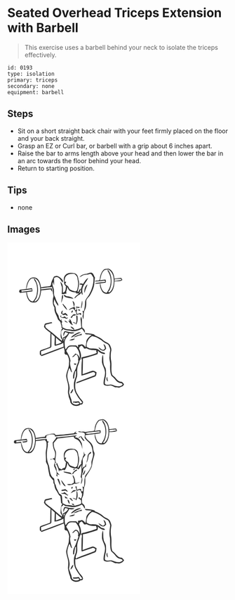 # Seated Overhead Triceps Extension with Barbell
> This exercise uses a barbell behind your neck to isolate the triceps effectively.

``` 
id: 0193 
type: isolation 
primary: triceps 
secondary: none 
equipment: barbell 
``` 

## Steps

 - Sit on a short straight back chair with your feet firmly placed on the floor and your back straight.
 - Grasp an EZ or Curl bar, or barbell with a grip about 6 inches apart.
 - Raise the bar to arms length above your head and then lower the bar in an arc towards the floor behind your head.
 - Return to starting position.

## Tips

 - none

## Images

<svg width="227pt" height="400" viewBox="0 0 227 300" xmlns="http://www.w3.org/2000/svg">
  <g fill="#FFF">
    <path d="M0 0h227v300H0V0m164.22 47.23c-2.87 3.11-4.69 7.12-5.53 11.24-.51 2.11.13 4.82-1.86 6.29-2.22 1.28-5.69-.47-7.24 2.05 5.63.15 11.18-.85 16.74-1.48.33.5.99 1.51 1.32 2.01-4.06.32-8.07 1-12.13 1.39-1.98.28-4.3.17-5.68 1.89 2.96.03 5.9-.26 8.84-.57-.99 4.84 1.12 9.66 3.55 13.73 2.53 4.21 8.04 4.61 12.34 3.66 7.1-4.13 8.42-13.35 8.7-20.85 4.42-.43 9.68.58 13.43-2.29-.64-1.26-1.18-2.57-1.98-3.73-3.87.29-7.68 1.19-11.58 1.23-.66-6.72-3.18-14.8-10.35-17.03-2.84.77-6.41.05-8.57 2.46m-65.23 8.83c-3.61 3.81-2.3 9.39-1.78 14.04.21 2.1 1.93 3.52 3.1 5.11-.68 3.97-.24 9.6-5.28 10.7-.01-4.95.35-9.95-1.11-14.75-1-1.52-2.19-2.9-3.52-4.15.74 3.23 1.86 6.34 2.9 9.47.24 3.92-.07 7.88-.38 11.8 3.02.14 5.92-.18 8.68-1.5-.28-.39-.83-1.15-1.1-1.53.72-3.05 1.7-6.05 2.08-9.17 1.23 2.71 2.25 6.02 5.28 7.23 3.76 2.29 8.21 2.13 12.45 2.23-.73.03-2.17.08-2.9.11l-.11 1.36c1.77.09 3.55.16 5.33.21-2.85 2.57-6.51 4.59-8.06 8.29 2.6-.32 3.42-3.15 5.55-4.29 1.99-1.69 5.43-2.27 5.8-5.32l1.05-.08c-.36 1.74.28 2.91 1.93 3.51-.34-3.37-1.39-6.8-.47-10.18 1.57-6.88 7.05-11.78 9.8-18.12-4.17 1.9-6.07 6.49-8.74 9.96-2.06-.41-4.9-1.9-5.98.83 1.53.33 3.08.63 4.61.95-1.1 3.68-2.99 7.49-1.89 11.41-1.28.79-2.6 1.56-3.41 2.88 1.06-2.62 2.16-5.22 3.03-7.91-2.84.67-3.38 3.98-4.93 6.01l-.66-1.27c1.56-6.62 3.87-13.71 1.29-20.38-.38-4.28-1.6-9.32-6.31-10.72-5.43-1.07-12.31-1.39-16.25 3.27m36.09-2.27c-4.33.24-8.94 2.04-11.55 5.6 1.38-.58 2.69-1.29 3.96-2.07 2.9-1.75 6.19-2.22 9.52-2.29 2.14.02 4.5-2.31 6.43-.68 1.28 1.86 2.6 3.7 3.69 5.68 1.02 10.38-2.59 20.48-7.44 29.5-2.19 3.79-5.64 6.98-6.66 11.37-.11 5.61-.75 11.25-2.26 16.67-.6-.21-1.8-.63-2.41-.84 1.24 2.86 1.45 5.93.21 8.84.24 1.97.43 3.95.73 5.91 2.42-4.71.06-10.63 2.84-15.29 2.86-4.87 3.04-10.66 2.79-16.14.42-4.48 4.95-6.66 6.88-10.38 2.39-4.44 4.78-8.98 6-13.91 1.58-5.11 1-10.51 2.04-15.72-1.75-2.58-2.28-6.26-5.1-7.95-3.35-1.17-6.42 1.32-9.67 1.7m-56.1 6.08c-1.69 3.94-4.13 7.7-4.23 12.13-.52.9-1.04 1.81-1.56 2.72-5.22.69-10.48 1.11-15.66 2.09-.72-4.95-2-10.11-5.39-13.95-3.11-3.58-8.84-3.93-12.74-1.54-5.22 4.38-6.88 11.59-7.26 18.11-3.49.65-7.03.99-10.54 1.44-1 .61-1.02 2.1-1.6 3.06.8.94 1.38 2.87 3.04 2.15 3.11-.35 6.21-.78 9.34-.92.11 5.13 1.63 10.45 4.88 14.5 2.78 3.58 7.89 3.53 11.86 2.46 6.72-4.2 7.89-12.96 8.63-20.2 5.45-.32 10.88-1.03 16.3-1.72.65 1.56 1.67 2.9 2.81 4.11-.27-1.95-.54-3.89-.63-5.86-6.26.23-12.5 1.15-18.69 2.05-.03-.58-.08-1.74-.1-2.32 5.73-.15 11.38-1.91 17.12-1.46L76.2 76c1.9 3.76 1.01 8.09 2.03 12.06.37 1.76 1 3.61.32 5.39-1.61 6.04-1.39 12.79 2.15 18.13-1.23 6.69 3.51 12.21 5.24 18.32.69 2.73 3.49 3.92 4.81 6.2.7 2.42 1.19 4.91 2.1 7.27-.15.38-.46 1.15-.61 1.54.46.36 1.38 1.07 1.84 1.43-.96 2.18-2.64 4.23-2.58 6.72.04 4.02-1.41 8.21 1.02 11.82 1.31-.53 2.74-.64 4.12-.85.86-.74 1.74-1.46 2.63-2.16-1.09 2.45-2.23 4.87-3.41 7.27.05-1.68.66-3.28 1.09-4.89-1.34.44-2.67.89-3.97 1.42l.69 2.2-.63.18c-4.62-3.66-8.99-7.68-13.54-11.45-4.37-4.45-10.21-7.19-14.31-11.93-.13-1.23-.2-2.47-.2-3.7 3.79-1.39 7.76-2.19 11.7-3.07-.23-.43-.68-1.28-.91-1.7-3.45.76-6.97 1.29-10.38 2.23-2.26.95-2.03 3.77-2.72 5.72 2.52 4.56 7.27 7.15 11.17 10.38-.65 7.89-.04 15.83-.68 23.72-4.1 1.67-8.29 3.09-12.48 4.48-1.7.71-3.85 1.12-4.94 2.73-.38 1.97-.4 4.04-.08 6.02.79 1.1 2.03 1.75 3.08 2.57 12.59-4.95 25.42-9.29 37.93-14.46.63 2.75 1.65 5.49 1.15 8.36-.6 2.47 2 4.4 4.33 3.77 2.54 4.23 4.24 9.21 3.24 14.17.42 7.76-4.24 14.53-4.8 22.14.54 6.45 3.57 12.49 3.62 19.03.25 4.41-1.48 8.88.35 13.14-.18 3.56 1.73 6.55 2.8 9.8-.21 8.5 11.91 11.97 17.62 6.77 3.23.6 4.88-2.26 4.3-5.12-2.98-4.06-6.72-7.56-8.91-12.16-6.05-8.38-5.11-19.78-1.65-29 1.8-5.15-.01-10.63 1-15.86.53-4.51 3.38-8.33 3.71-12.85.26-.24.77-.73 1.03-.98 3.07-6.28 1.24-13.57-1.94-19.42.25-.78.73-2.34.97-3.12 1.16-.74 2.33-1.49 3.49-2.24 1.82 1.33 3.28 3.05 4.15 5.14 1.51.25 3.01.07 4.44-.48 4.95 3.38 10.98 3.13 16.69 3.41-.73 1.54.39 3.1.62 4.64-7.16 2.77-14.54 5.06-22.07 6.59-1.51.37-3.12.67-4.41 1.61.41 1.35.78 2.71 1.1 4.08-1 8.76-.69 17.62-.73 26.42 6.61-1.46 12.8-4.41 19.36-6.07 1.58-.09 3.13.62 4.18 1.79-.1 1.22-.31 2.43-.64 3.63-10.17 3.95-20.43 7.67-30.64 11.5l-1.88 2.28c3.88-.12 7.21-2.31 10.81-3.5 7.4-2.57 14.69-5.44 22.03-8.17 2.65-1.25 1.97-4.72 2.64-7.07-2.13-1.03-4.16-2.94-6.64-2.78-5.86 1.73-11.52 4.05-17.31 6.01.33-8.92.68-17.84.53-26.78 8.44-1.89 16.7-4.51 24.87-7.33.74-1.93 1.07-3.96.44-5.99 3.44 2.91 7.51 6.27 12.33 5.56.48-2.77-2.41-2.25-3.93-2.96-3.7-.54-5.55-4.46-9.06-5.41-3.48-1.22-7.19-1.02-10.81-1.05-2.75-.01-5.12-1.57-7.45-2.83-.89-7.28 3.08-14.78 9.42-18.38 7.77 1.39 14.55 5.8 20.52 10.76 2.57 2.1 6.84 2.24 8.07 5.75 1.23 2.97 3.01 6.13 2 9.44-.9 2.85-.57 5.83-.88 8.75-.99 4.89 1.5 9.58 1.07 14.48-.3 6.1-.11 12.33 1.94 18.14 2.07 2.3 4.75 4.01 6.48 6.62 2.32 3.28 5.68 6.01 9.81 6.43 1.85-.13 4.49 2.72 1.85 3.69-3.43 2.77-7.84 1.47-11.77.91-2.84-1.27-5.78-2.68-8.99-2.12-2.79-.04-6.8 1.48-8.36-1.74-.47-6.14 2.51-11.87 2.04-17.99-.07-3.38.12-7.03-1.8-9.99-4.23-6.37-2.29-14.34-3.54-21.44-1.71 3.18-1.42 6.98-1.65 10.49-.54 6.22 3.95 11.25 4.88 17.19 1.98 7.98-3.7 15.5-1.75 23.54 2.94 2.2 6.63 2.06 10.08 1.53 3.53-.65 6.35 1.97 9.41 3.23 2.22-.42 4.4.2 6.6.46 2.41-.66 4.61-1.91 6.89-2.92.53-1 1.07-1.99 1.62-2.97a59.942 59.942 0 0 0-3.55-4.08c-5.15.39-8.77-3.66-11.66-7.34-1.59-2.23-4.84-3.19-5.38-6.1-1.89-6.75-.23-13.84-1.14-20.69-1.26-5.69-1.22-11.66-.43-17.4 1.59-3.81-.46-7.61-1.87-11.12-2.36-4.62-8.13-4.99-11.55-8.4-3.91-3.63-8.87-5.87-13.72-7.96-.96-.77-1.73-1.92-2.99-2.22-4.75-1.39-9.74-1.76-14.67-1.95.22.38.65 1.15.87 1.53 3.3 1.56 7.25.44 10.7 1.68-3.64 2.59-7.28 5.65-8.93 9.93-.29 3.7-.68 7.39-1.64 10.99-1.47-2.14-3.22-4.39-5.91-4.95-2.3.29-4.58.8-6.88 1.04.08 1.38.16 2.78.23 4.17-1.1-1.08-2.16-2.2-3.23-3.31-3.93.04-7.93-.49-11.81.32-2.89 1.19-4.65 4.05-6.29 6.58-1.82-4.36-1.83-9.19-1.62-13.83.89-5.48 5.93-8.91 7.63-13.98 3.13 1.02 6.4.64 9.35-.77-3.54-1.13-7.38-.2-10.88-1.54-2.08-.43-4.22-1.72-6.37-1.11-1.81 2.47-2.53 5.63-1.69 8.6.83-2.47 1.59-4.98 2.89-7.26 1.71.59 3.41 1.19 5.1 1.85-1.72 3.73-5.18 6.08-8.85 7.63l.41 1.71-2.18-.99c-.88-4.05-2.49-8.29-.94-12.39 1.45-.57 2.61-1.5 2.9-3.14 3.84 3.26 9.01 2.45 13.58 3.57 6.33 1.65 12.77-1.02 18.33-3.89 2.24 1.95 3.42 4.72 5.34 6.93.26-3.34-.8-6.69-4.14-8.02-2.78-6.19.96-13.58-2.6-19.4-.36 1.36-.64 2.74-.85 4.13.91 4.77.76 9.66 1.51 14.45-3.45 2.6-7.85 2.82-11.8 4.19-.52-.99-.94-2.03-1.34-3.06-1.65-1.22-3.31-2.75-5.52-2.65 1.32 1.62 2.53 3.61 4.74 4.08.24.44.73 1.31.98 1.75-3.52-.65-7.03-1.45-10.63-1.45-3.29.15-5.99-1.96-8.83-3.28-.25-2.5-.89-4.93-1.54-7.34 1.32-1.18 1.56-2.6-.1-3.65.12-.86.37-2.57.49-3.43l-1.59 2.71c-1.91-1.63-3.3-3.78-3.51-6.33-.38-3.63-3.63-6-4.53-9.45-.58-2.28-.64-4.65-1-6.97-1.24-2.12-2.22-4.37-3.22-6.61.45-2.29.74-4.62.99-6.94 1.83 4.11 3.74 8.39 6.9 11.66l-.12-3.27c-.86-1.29-1.57-2.66-2.2-4.07-1.61-2.69-2.1-5.86-3.64-8.59-2.55-3.95-.65-8.86-1.86-13.17-.78-3.86-3.74-7.99-.97-11.7.35 1.9.75 3.8 1.37 5.64.4-3.82.16-7.66.11-11.49.3-2.3 3.29-2.49 5.1-2.65 4.94.95 6.53 6.48 10.08 9.39l.04-3.45c-2.58-3.74-6.07-6.97-10.63-8.01-1.92.52-4.45.54-5.41 2.62m52.63 25.79l.67.1c.99-4.84 3.27-9.24 4.89-13.87-4.68 2.84-5.55 8.76-5.56 13.77M93.28 92.8c-.34 3.53-.66 7.06-1.21 10.57 1.13-2.11 1.68-4.44 2.24-6.74 1.36-2.22.87-4.9.69-7.33-.98.95-1.74 2.09-1.72 3.5m3.62-3.32c-.78 2.62 2.02 3.74 3.9 4.4 4.17.82 8.3 1.97 12.54 2.42-3.14-3.21-7.93-4.02-12.21-4.48-1.39-.82-2.8-1.6-4.23-2.34m14.5 10.6c.95 3.1 2.26 6.16 1.99 9.48 3-2.54 1.37-8.16-1.99-9.48m16.34-.42c-.49 4.36-1.42 8.65-1.96 13l1.02-.93c.88-3.89 2.35-8.15.94-12.07m-33.71 5.09c1.94 4.13 4.94 7.88 8.29 10.91-.77-4.25-4.23-7.13-6.79-10.33-.38-.15-1.13-.43-1.5-.58m20.44 3.88c.12 2.58-2.46 2.3-4.01 3.06-2.23.64-4.41 1.84-5.38 4.05 2.36-.92 4.52-2.4 7.06-2.79 3.31 2.67 6.54 6.58 6.09 11.13 1.67-.64 3.37-1.18 5.08-1.72.94.65 1.88 1.29 2.83 1.95-.02-.87-.05-2.6-.07-3.47-2.3-.51-4.39.47-6.22 1.79-.56-1.4-1.16-2.77-1.78-4.14.26-.31.78-.93 1.04-1.23-.01-2.12-.17-4.23-.61-6.29 1.92 1.04 3.93 1.58 5.5-.16-2.31-.72-4.71-.94-7.11-1.1 1.94 1.41 1.87 8.87-1.64 5.02.26-.34.79-1 1.06-1.33-1.04-1.4-1.5-3.08-1.84-4.77m6.07 6.79c1.22.56 2.45 1.1 3.69 1.62.03-.73.05-1.47.04-2.2-1.28-.05-2.85-.78-3.73.58m-27.32 1.74c-.63 1.35-1.25 2.72-1.34 4.23 1.21.82 2.36 1.73 3.44 2.71 1.3-.05 2.55-.31 3.75-.79 1.25.87 2.43 2.16 4.13 1.8-.37-2.12-2.64-3.1-3.89-4.68-1.5.96-3.17 1.57-4.93 1.81-.57-2.05-.3-4.11.61-6.02-.45.24-1.33.7-1.77.94m18.28-.91c-1.27.45-2.87 3.07-1.33 3.89 1.12-.45 2.83-3.26 1.33-3.89m.97 6.95c-1.46 1.54-2.73 3.24-4.23 4.73.37.35 1.11 1.04 1.48 1.39.95-1.35 1.87-2.72 2.76-4.11 1.74-.29 4.51.25 4.78-2.19-1.56-.23-3.35-.72-4.79.18m-22.03 3.62c1.84 2.15 4.55 2.83 7.25 2.25 1.72 1.16 5.48 2.37 5.74-.8-.58.19-1.74.58-2.32.78-1.07-.92-2.1-1.86-3.14-2.8-.68.43-2.02 1.27-2.69 1.7-.79-.06-2.37-.17-3.16-.22-.09-1-.28-3.01-.37-4.02-.44 1.03-.87 2.07-1.31 3.11m27.52-2.05c-.13 4.42 1.08 9.01-.57 13.28-1.7-.98-3.5-1.86-5.49-2 1.24 1.54 2.93 2.29 4.92 2.11l.36 2.34c3.58-3.92 3.01-9.63 2.83-14.54-.51-.3-1.53-.89-2.05-1.19m-12.22 6.27c.33.82 1 2.45 1.33 3.27-.72-.2-2.15-.59-2.87-.78 2 3.17 4.16 7.11 8.26 7.7-.7-.88-1.4-1.75-2.12-2.61.18-2.42-1.59-4.41-2.47-6.54-.53-.26-1.6-.78-2.13-1.04m-7.78 2.22c.06 2.74 3.57 2.98 5.51 3.94-1.27-1.99-3.53-2.86-5.51-3.94m22.21 20.97c-4.29 1.89-8.58 4.29-11.5 8.05 3.07-.12 5.25-2.47 7.76-3.92 3.01-2.05 6.6-2.94 9.76-4.72-2.02-.01-4.16-.38-6.02.59m-6.62 7.96c4.63-.79 8.5-4.17 13.38-3.78l.45-2.45c-4.69 1.88-10.1 2.48-13.83 6.23m-7.73 5.31c3.37-.15 7.63.17 9.65-3.16-3.38.4-6.8 1.22-9.65 3.16m58.55 6.1c1.01 2.45 1.98 4.92 2.69 7.49-.94.84-1.9 1.64-2.89 2.41-3.29-.27-5.39-3.25-8.27-4.52 1.57 3.85 5.59 6.23 9.73 5.81 1.09-1.06 2.19-2.12 3.3-3.17-.35-3.08-1.28-6.88-4.56-8.02m7.76 63.81c-.77-2.6-1.18-5.26-1.25-7.96-2.31 2.19-1.5 6.43 1.25 7.96z"/>
    <path d="M164.2 49.34c1.66-2.7 4.84-3.02 7.7-2.9-.1.6-.3 1.8-.41 2.4 7.78 10.81 7.09 27.06-1.64 37.14-7.79-.54-10.04-9.68-10.74-16.05 2.99-.42 5.98-.81 8.99-1.12.77-1.76.5-3.6-.22-5.32-3.14.38-6.27.83-9.39 1.35 1.67-5.25 1.7-11.26 5.71-15.5z"/>
    <path d="M171.87 45.67c6.51 3.15 9.82 10.34 10.01 17.3.6 8.08-.72 17.51-7.57 22.78-.65-.56-1.3-1.13-1.95-1.69 2.2-.79 2.81-3.16 3.56-5.09 3.13-8.51 3.13-18.16-.31-26.56-1.04-2.37-3.15-4.17-3.74-6.74zM101.48 56.62c3.47-3.11 8.37-3.12 12.76-3.02 2.29 1.72 4.91 3.63 5.39 6.68.54 4.2 2.16 8.36 1.42 12.65-.49 3.27-.88 6.64-2.27 9.68-.93.38-1.86.76-2.78 1.14-2.89-.93-5.87-1.73-8.55-3.18-1.89-1.28-2.23-3.72-3.53-5.43-1.66-1.27-3.42-2.43-4.88-3.94.22-1.35 2.07-2.97.93-4.28-.51.16-1.54.5-2.05.67-.1-3.88.29-8.35 3.56-10.97zM39.96 62.71c1.46-1.63 3.76-1.23 5.71-1.42-.58 3.46 2.62 5.6 3.55 8.64 2.32 6.43 1.98 13.48.67 20.09-.87 4.17-3.42 7.72-6.13 10.9-7.69-.85-9.45-9.73-10.53-15.96 3.23-.3 6.44-.75 9.63-1.3.25-1.89-.09-3.73-.95-5.43-3.09.55-6.21.95-9.33 1.27 1.6-5.85 2.32-12.72 7.38-16.79z"/>
    <path d="M45.73 60.86c4.43 1.35 7.37 5.22 8.86 9.43 2.52 7.35 2.14 15.51-.4 22.81-1.55 3.45-3.9 7.32-7.98 7.99l1.24-2.72c2.43-2.01 3.06-5.27 3.79-8.17 2.59-9.94 1.15-21.26-5.51-29.34zM183.59 62.83c3.46.06 6.87-.65 10.32-.75.35.47 1.07 1.39 1.42 1.86-3.93 1.05-8.01 1.33-12.04 1.79.08-.72.23-2.18.3-2.9zM24.13 81.79c4.67-.21 9.34-.47 13.94-1.33 1.51-.13 3.88-.68 4.26 1.51-5.93 1-11.93 1.45-17.84 2.58l-.36-2.76zM108.32 136.25c.52.52.52.52 0 0zM75.36 155.82c1.96 1.72 4.01 3.37 5.75 5.32.12 4.99-.82 10-.27 15 1.57.85 3.23-.16 4.75-.6 3.35-1.36 7.27-1.62 9.89-4.39.41 2.31.55 4.66.71 7-12.86 4.29-25.35 9.59-38.17 13.98-.42-1.99-.53-4.02-.57-6.05 5.49-2.14 10.92-4.48 16.54-6.28.32-.44.96-1.3 1.29-1.74.04-7.41.11-14.83.08-22.24z"/>
    <path d="M83.02 162.3c3.11 2.94 6.32 5.77 9.73 8.35-2.97 1.93-6.52 2.57-9.75 3.92-.01-4.09 0-8.18.02-12.27zM106.14 178.21c3.53-1.04 7.3-.61 10.87 0 4.85 5.09 7.38 12.22 6.7 19.28-1.06-3.77-3.86-7.19-7.99-7.55-.55 2.58-3.43 3.69-4.93 5.71 2.31.28 4-1.25 4.93-3.2.92-.39 1.84-.75 2.78-1.1 1.82 2.69 3.71 5.84 2.33 9.18 1.46 2.11-.07 4.42-.84 6.46-1.78 3.72-2.11 8-4.44 11.49-2.68 4.22-3.39 9.23-3.07 14.15.43-.13 1.27-.39 1.69-.52.55-4.21.75-8.49 2.18-12.53l1.1.01c.05 4 .41 8.17-1.22 11.95-4.15 9.42-3.04 20.97 2.78 29.44 2.36 4.61 6.13 8.24 9.17 12.39-.99.65-1.99 1.29-2.99 1.92-1.05-1.41-1.78-3.13-3.25-4.16-3.1.42-6.21.81-9.33.43-.08.55-.23 1.66-.31 2.21.77-.17 1.54-.34 2.31-.5 2.86 2.08 6.92-2.15 8.73 1.85-3.38 2.37-8.2 2.43-11.43-.24-2.39-1.6-1.55-4.87-2.65-7.19-1.44-3.53-2.7-7.14-3.68-10.83-.19-2.3.8-4.53.82-6.83.45-7.62-3.73-14.53-3.88-22.08.12-4.69 1.76-9.15 3.47-13.47 2.17 2.14 1.82 6.05 4.63 7.52-1.13-6.59-4.9-13.19-2.67-19.94-.9-6.22-3.98-11.7-7.24-16.95 1.54-2.45 2.81-5.41 5.43-6.9m7.93 28.34c-.27 2.98 3.39 3.14 4.22.57-1.41-.22-2.81-.41-4.22-.57m-6.5 50.83c1.08.21 2.28.17 2.78-1.02 1.32-1.92 2.37-4.12 2.39-6.49-2.73 1.69-3.42 5.02-5.17 7.51z"/>
  </g>
  <g fill="#333">
    <path d="M164.22 47.23c2.16-2.41 5.73-1.69 8.57-2.46 7.17 2.23 9.69 10.31 10.35 17.03 3.9-.04 7.71-.94 11.58-1.23.8 1.16 1.34 2.47 1.98 3.73-3.75 2.87-9.01 1.86-13.43 2.29-.28 7.5-1.6 16.72-8.7 20.85-4.3.95-9.81.55-12.34-3.66-2.43-4.07-4.54-8.89-3.55-13.73-2.94.31-5.88.6-8.84.57 1.38-1.72 3.7-1.61 5.68-1.89 4.06-.39 8.07-1.07 12.13-1.39-.33-.5-.99-1.51-1.32-2.01-5.56.63-11.11 1.63-16.74 1.48 1.55-2.52 5.02-.77 7.24-2.05 1.99-1.47 1.35-4.18 1.86-6.29.84-4.12 2.66-8.13 5.53-11.24m-.02 2.11c-4.01 4.24-4.04 10.25-5.71 15.5 3.12-.52 6.25-.97 9.39-1.35.72 1.72.99 3.56.22 5.32-3.01.31-6 .7-8.99 1.12.7 6.37 2.95 15.51 10.74 16.05 8.73-10.08 9.42-26.33 1.64-37.14.11-.6.31-1.8.41-2.4-2.86-.12-6.04.2-7.7 2.9m7.67-3.67c.59 2.57 2.7 4.37 3.74 6.74 3.44 8.4 3.44 18.05.31 26.56-.75 1.93-1.36 4.3-3.56 5.09.65.56 1.3 1.13 1.95 1.69 6.85-5.27 8.17-14.7 7.57-22.78-.19-6.96-3.5-14.15-10.01-17.3m11.72 17.16c-.07.72-.22 2.18-.3 2.9 4.03-.46 8.11-.74 12.04-1.79-.35-.47-1.07-1.39-1.42-1.86-3.45.1-6.86.81-10.32.75zM98.99 56.06c3.94-4.66 10.82-4.34 16.25-3.27 4.71 1.4 5.93 6.44 6.31 10.72 2.58 6.67.27 13.76-1.29 20.38l.66 1.27c1.55-2.03 2.09-5.34 4.93-6.01-.87 2.69-1.97 5.29-3.03 7.91.81-1.32 2.13-2.09 3.41-2.88-1.1-3.92.79-7.73 1.89-11.41-1.53-.32-3.08-.62-4.61-.95 1.08-2.73 3.92-1.24 5.98-.83 2.67-3.47 4.57-8.06 8.74-9.96-2.75 6.34-8.23 11.24-9.8 18.12-.92 3.38.13 6.81.47 10.18-1.65-.6-2.29-1.77-1.93-3.51l-1.05.08c-.37 3.05-3.81 3.63-5.8 5.32-2.13 1.14-2.95 3.97-5.55 4.29 1.55-3.7 5.21-5.72 8.06-8.29-1.78-.05-3.56-.12-5.33-.21l.11-1.36c.73-.03 2.17-.08 2.9-.11-4.24-.1-8.69.06-12.45-2.23-3.03-1.21-4.05-4.52-5.28-7.23-.38 3.12-1.36 6.12-2.08 9.17.27.38.82 1.14 1.1 1.53-2.76 1.32-5.66 1.64-8.68 1.5.31-3.92.62-7.88.38-11.8-1.04-3.13-2.16-6.24-2.9-9.47 1.33 1.25 2.52 2.63 3.52 4.15 1.46 4.8 1.1 9.8 1.11 14.75 5.04-1.1 4.6-6.73 5.28-10.7-1.17-1.59-2.89-3.01-3.1-5.11-.52-4.65-1.83-10.23 1.78-14.04m2.49.56c-3.27 2.62-3.66 7.09-3.56 10.97.51-.17 1.54-.51 2.05-.67 1.14 1.31-.71 2.93-.93 4.28 1.46 1.51 3.22 2.67 4.88 3.94 1.3 1.71 1.64 4.15 3.53 5.43 2.68 1.45 5.66 2.25 8.55 3.18.92-.38 1.85-.76 2.78-1.14 1.39-3.04 1.78-6.41 2.27-9.68.74-4.29-.88-8.45-1.42-12.65-.48-3.05-3.1-4.96-5.39-6.68-4.39-.1-9.29-.09-12.76 3.02z"/>
    <path d="M135.08 53.79c3.25-.38 6.32-2.87 9.67-1.7 2.82 1.69 3.35 5.37 5.1 7.95-1.04 5.21-.46 10.61-2.04 15.72-1.22 4.93-3.61 9.47-6 13.91-1.93 3.72-6.46 5.9-6.88 10.38.25 5.48.07 11.27-2.79 16.14-2.78 4.66-.42 10.58-2.84 15.29-.3-1.96-.49-3.94-.73-5.91 1.24-2.91 1.03-5.98-.21-8.84.61.21 1.81.63 2.41.84 1.51-5.42 2.15-11.06 2.26-16.67 1.02-4.39 4.47-7.58 6.66-11.37 4.85-9.02 8.46-19.12 7.44-29.5-1.09-1.98-2.41-3.82-3.69-5.68-1.93-1.63-4.29.7-6.43.68-3.33.07-6.62.54-9.52 2.29-1.27.78-2.58 1.49-3.96 2.07 2.61-3.56 7.22-5.36 11.55-5.6z"/>
    <path d="M78.98 59.87c.96-2.08 3.49-2.1 5.41-2.62 4.56 1.04 8.05 4.27 10.63 8.01l-.04 3.45c-3.55-2.91-5.14-8.44-10.08-9.39-1.81.16-4.8.35-5.1 2.65.05 3.83.29 7.67-.11 11.49-.62-1.84-1.02-3.74-1.37-5.64-2.77 3.71.19 7.84.97 11.7 1.21 4.31-.69 9.22 1.86 13.17 1.54 2.73 2.03 5.9 3.64 8.59.63 1.41 1.34 2.78 2.2 4.07l.12 3.27c-3.16-3.27-5.07-7.55-6.9-11.66-.25 2.32-.54 4.65-.99 6.94 1 2.24 1.98 4.49 3.22 6.61.36 2.32.42 4.69 1 6.97.9 3.45 4.15 5.82 4.53 9.45.21 2.55 1.6 4.7 3.51 6.33l1.59-2.71c-.12.86-.37 2.57-.49 3.43 1.66 1.05 1.42 2.47.1 3.65.65 2.41 1.29 4.84 1.54 7.34 2.84 1.32 5.54 3.43 8.83 3.28 3.6 0 7.11.8 10.63 1.45-.25-.44-.74-1.31-.98-1.75-2.21-.47-3.42-2.46-4.74-4.08 2.21-.1 3.87 1.43 5.52 2.65.4 1.03.82 2.07 1.34 3.06 3.95-1.37 8.35-1.59 11.8-4.19-.75-4.79-.6-9.68-1.51-14.45.21-1.39.49-2.77.85-4.13 3.56 5.82-.18 13.21 2.6 19.4 3.34 1.33 4.4 4.68 4.14 8.02-1.92-2.21-3.1-4.98-5.34-6.93-5.56 2.87-12 5.54-18.33 3.89-4.57-1.12-9.74-.31-13.58-3.57-.29 1.64-1.45 2.57-2.9 3.14-1.55 4.1.06 8.34.94 12.39l2.18.99-.41-1.71c3.67-1.55 7.13-3.9 8.85-7.63-1.69-.66-3.39-1.26-5.1-1.85-1.3 2.28-2.06 4.79-2.89 7.26-.84-2.97-.12-6.13 1.69-8.6 2.15-.61 4.29.68 6.37 1.11 3.5 1.34 7.34.41 10.88 1.54-2.95 1.41-6.22 1.79-9.35.77-1.7 5.07-6.74 8.5-7.63 13.98-.21 4.64-.2 9.47 1.62 13.83 1.64-2.53 3.4-5.39 6.29-6.58 3.88-.81 7.88-.28 11.81-.32 1.07 1.11 2.13 2.23 3.23 3.31-.07-1.39-.15-2.79-.23-4.17 2.3-.24 4.58-.75 6.88-1.04 2.69.56 4.44 2.81 5.91 4.95.96-3.6 1.35-7.29 1.64-10.99 1.65-4.28 5.29-7.34 8.93-9.93-3.45-1.24-7.4-.12-10.7-1.68-.22-.38-.65-1.15-.87-1.53 4.93.19 9.92.56 14.67 1.95 1.26.3 2.03 1.45 2.99 2.22 4.85 2.09 9.81 4.33 13.72 7.96 3.42 3.41 9.19 3.78 11.55 8.4 1.41 3.51 3.46 7.31 1.87 11.12-.79 5.74-.83 11.71.43 17.4.91 6.85-.75 13.94 1.14 20.69.54 2.91 3.79 3.87 5.38 6.1 2.89 3.68 6.51 7.73 11.66 7.34 1.24 1.31 2.43 2.66 3.55 4.08-.55.98-1.09 1.97-1.62 2.97-2.28 1.01-4.48 2.26-6.89 2.92-2.2-.26-4.38-.88-6.6-.46-3.06-1.26-5.88-3.88-9.41-3.23-3.45.53-7.14.67-10.08-1.53-1.95-8.04 3.73-15.56 1.75-23.54-.93-5.94-5.42-10.97-4.88-17.19.23-3.51-.06-7.31 1.65-10.49 1.25 7.1-.69 15.07 3.54 21.44 1.92 2.96 1.73 6.61 1.8 9.99.47 6.12-2.51 11.85-2.04 17.99 1.56 3.22 5.57 1.7 8.36 1.74 3.21-.56 6.15.85 8.99 2.12 3.93.56 8.34 1.86 11.77-.91 2.64-.97 0-3.82-1.85-3.69-4.13-.42-7.49-3.15-9.81-6.43-1.73-2.61-4.41-4.32-6.48-6.62-2.05-5.81-2.24-12.04-1.94-18.14.43-4.9-2.06-9.59-1.07-14.48.31-2.92-.02-5.9.88-8.75 1.01-3.31-.77-6.47-2-9.44-1.23-3.51-5.5-3.65-8.07-5.75-5.97-4.96-12.75-9.37-20.52-10.76-6.34 3.6-10.31 11.1-9.42 18.38 2.33 1.26 4.7 2.82 7.45 2.83 3.62.03 7.33-.17 10.81 1.05 3.51.95 5.36 4.87 9.06 5.41 1.52.71 4.41.19 3.93 2.96-4.82.71-8.89-2.65-12.33-5.56.63 2.03.3 4.06-.44 5.99-8.17 2.82-16.43 5.44-24.87 7.33.15 8.94-.2 17.86-.53 26.78 5.79-1.96 11.45-4.28 17.31-6.01 2.48-.16 4.51 1.75 6.64 2.78-.67 2.35.01 5.82-2.64 7.07-7.34 2.73-14.63 5.6-22.03 8.17-3.6 1.19-6.93 3.38-10.81 3.5l1.88-2.28c10.21-3.83 20.47-7.55 30.64-11.5.33-1.2.54-2.41.64-3.63-1.05-1.17-2.6-1.88-4.18-1.79-6.56 1.66-12.75 4.61-19.36 6.07.04-8.8-.27-17.66.73-26.42-.32-1.37-.69-2.73-1.1-4.08 1.29-.94 2.9-1.24 4.41-1.61 7.53-1.53 14.91-3.82 22.07-6.59-.23-1.54-1.35-3.1-.62-4.64-5.71-.28-11.74-.03-16.69-3.41-1.43.55-2.93.73-4.44.48-.87-2.09-2.33-3.81-4.15-5.14-1.16.75-2.33 1.5-3.49 2.24-.24.78-.72 2.34-.97 3.12 3.18 5.85 5.01 13.14 1.94 19.42-.26.25-.77.74-1.03.98-.33 4.52-3.18 8.34-3.71 12.85-1.01 5.23.8 10.71-1 15.86-3.46 9.22-4.4 20.62 1.65 29 2.19 4.6 5.93 8.1 8.91 12.16.58 2.86-1.07 5.72-4.3 5.12-5.71 5.2-17.83 1.73-17.62-6.77-1.07-3.25-2.98-6.24-2.8-9.8-1.83-4.26-.1-8.73-.35-13.14-.05-6.54-3.08-12.58-3.62-19.03.56-7.61 5.22-14.38 4.8-22.14 1-4.96-.7-9.94-3.24-14.17-2.33.63-4.93-1.3-4.33-3.77.5-2.87-.52-5.61-1.15-8.36-12.51 5.17-25.34 9.51-37.93 14.46-1.05-.82-2.29-1.47-3.08-2.57-.32-1.98-.3-4.05.08-6.02 1.09-1.61 3.24-2.02 4.94-2.73 4.19-1.39 8.38-2.81 12.48-4.48.64-7.89.03-15.83.68-23.72-3.9-3.23-8.65-5.82-11.17-10.38.69-1.95.46-4.77 2.72-5.72 3.41-.94 6.93-1.47 10.38-2.23.23.42.68 1.27.91 1.7-3.94.88-7.91 1.68-11.7 3.07 0 1.23.07 2.47.2 3.7 4.1 4.74 9.94 7.48 14.31 11.93 4.55 3.77 8.92 7.79 13.54 11.45l.63-.18-.69-2.2c1.3-.53 2.63-.98 3.97-1.42-.43 1.61-1.04 3.21-1.09 4.89 1.18-2.4 2.32-4.82 3.41-7.27-.89.7-1.77 1.42-2.63 2.16-1.38.21-2.81.32-4.12.85-2.43-3.61-.98-7.8-1.02-11.82-.06-2.49 1.62-4.54 2.58-6.72-.46-.36-1.38-1.07-1.84-1.43.15-.39.46-1.16.61-1.54-.91-2.36-1.4-4.85-2.1-7.27-1.32-2.28-4.12-3.47-4.81-6.2-1.73-6.11-6.47-11.63-5.24-18.32-3.54-5.34-3.76-12.09-2.15-18.13.68-1.78.05-3.63-.32-5.39-1.02-3.97-.13-8.3-2.03-12.06l-1.64.72c-5.74-.45-11.39 1.31-17.12 1.46.02.58.07 1.74.1 2.32 6.19-.9 12.43-1.82 18.69-2.05.09 1.97.36 3.91.63 5.86-1.14-1.21-2.16-2.55-2.81-4.11-5.42.69-10.85 1.4-16.3 1.72-.74 7.24-1.91 16-8.63 20.2-3.97 1.07-9.08 1.12-11.86-2.46-3.25-4.05-4.77-9.37-4.88-14.5-3.13.14-6.23.57-9.34.92-1.66.72-2.24-1.21-3.04-2.15.58-.96.6-2.45 1.6-3.06 3.51-.45 7.05-.79 10.54-1.44.38-6.52 2.04-13.73 7.26-18.11 3.9-2.39 9.63-2.04 12.74 1.54 3.39 3.84 4.67 9 5.39 13.95 5.18-.98 10.44-1.4 15.66-2.09.52-.91 1.04-1.82 1.56-2.72.1-4.43 2.54-8.19 4.23-12.13m-39.02 2.84c-5.06 4.07-5.78 10.94-7.38 16.79 3.12-.32 6.24-.72 9.33-1.27.86 1.7 1.2 3.54.95 5.43-3.19.55-6.4 1-9.63 1.3 1.08 6.23 2.84 15.11 10.53 15.96 2.71-3.18 5.26-6.73 6.13-10.9 1.31-6.61 1.65-13.66-.67-20.09-.93-3.04-4.13-5.18-3.55-8.64-1.95.19-4.25-.21-5.71 1.42m5.77-1.85c6.66 8.08 8.1 19.4 5.51 29.34-.73 2.9-1.36 6.16-3.79 8.17l-1.24 2.72c4.08-.67 6.43-4.54 7.98-7.99 2.54-7.3 2.92-15.46.4-22.81-1.49-4.21-4.43-8.08-8.86-9.43m-21.6 20.93l.36 2.76c5.91-1.13 11.91-1.58 17.84-2.58-.38-2.19-2.75-1.64-4.26-1.51-4.6.86-9.27 1.12-13.94 1.33m51.23 74.03c.03 7.41-.04 14.83-.08 22.24-.33.44-.97 1.3-1.29 1.74-5.62 1.8-11.05 4.14-16.54 6.28.04 2.03.15 4.06.57 6.05 12.82-4.39 25.31-9.69 38.17-13.98-.16-2.34-.3-4.69-.71-7-2.62 2.77-6.54 3.03-9.89 4.39-1.52.44-3.18 1.45-4.75.6-.55-5 .39-10.01.27-15-1.74-1.95-3.79-3.6-5.75-5.32m7.66 6.48c-.02 4.09-.03 8.18-.02 12.27 3.23-1.35 6.78-1.99 9.75-3.92-3.41-2.58-6.62-5.41-9.73-8.35m23.12 15.91c-2.62 1.49-3.89 4.45-5.43 6.9 3.26 5.25 6.34 10.73 7.24 16.95-2.23 6.75 1.54 13.35 2.67 19.94-2.81-1.47-2.46-5.38-4.63-7.52-1.71 4.32-3.35 8.78-3.47 13.47.15 7.55 4.33 14.46 3.88 22.08-.02 2.3-1.01 4.53-.82 6.83.98 3.69 2.24 7.3 3.68 10.83 1.1 2.32.26 5.59 2.65 7.19 3.23 2.67 8.05 2.61 11.43.24-1.81-4-5.87.23-8.73-1.85-.77.16-1.54.33-2.31.5.08-.55.23-1.66.31-2.21 3.12.38 6.23-.01 9.33-.43 1.47 1.03 2.2 2.75 3.25 4.16 1-.63 2-1.27 2.99-1.92-3.04-4.15-6.81-7.78-9.17-12.39-5.82-8.47-6.93-20.02-2.78-29.44 1.63-3.78 1.27-7.95 1.22-11.95l-1.1-.01c-1.43 4.04-1.63 8.32-2.18 12.53-.42.13-1.26.39-1.69.52-.32-4.92.39-9.93 3.07-14.15 2.33-3.49 2.66-7.77 4.44-11.49.77-2.04 2.3-4.35.84-6.46 1.38-3.34-.51-6.49-2.33-9.18-.94.35-1.86.71-2.78 1.1-.93 1.95-2.62 3.48-4.93 3.2 1.5-2.02 4.38-3.13 4.93-5.71 4.13.36 6.93 3.78 7.99 7.55.68-7.06-1.85-14.19-6.7-19.28-3.57-.61-7.34-1.04-10.87 0zM131.61 85.66c.01-5.01.88-10.93 5.56-13.77-1.62 4.63-3.9 9.03-4.89 13.87l-.67-.1z"/>
    <path d="M93.28 92.8c-.02-1.41.74-2.55 1.72-3.5.18 2.43.67 5.11-.69 7.33-.56 2.3-1.11 4.63-2.24 6.74.55-3.51.87-7.04 1.21-10.57zM96.9 89.48c1.43.74 2.84 1.52 4.23 2.34 4.28.46 9.07 1.27 12.21 4.48-4.24-.45-8.37-1.6-12.54-2.42-1.88-.66-4.68-1.78-3.9-4.4zM111.4 100.08c3.36 1.32 4.99 6.94 1.99 9.48.27-3.32-1.04-6.38-1.99-9.48zM127.74 99.66c1.41 3.92-.06 8.18-.94 12.07l-1.02.93c.54-4.35 1.47-8.64 1.96-13zM94.03 104.75c.37.15 1.12.43 1.5.58 2.56 3.2 6.02 6.08 6.79 10.33-3.35-3.03-6.35-6.78-8.29-10.91z"/>
    <path d="M114.47 108.63c.34 1.69.8 3.37 1.84 4.77-.27.33-.8.99-1.06 1.33 3.51 3.85 3.58-3.61 1.64-5.02 2.4.16 4.8.38 7.11 1.1-1.57 1.74-3.58 1.2-5.5.16.44 2.06.6 4.17.61 6.29-.26.3-.78.92-1.04 1.23.62 1.37 1.22 2.74 1.78 4.14 1.83-1.32 3.92-2.3 6.22-1.79.02.87.05 2.6.07 3.47-.95-.66-1.89-1.3-2.83-1.95-1.71.54-3.41 1.08-5.08 1.72.45-4.55-2.78-8.46-6.09-11.13-2.54.39-4.7 1.87-7.06 2.79.97-2.21 3.15-3.41 5.38-4.05 1.55-.76 4.13-.48 4.01-3.06z"/>
    <path d="M120.54 115.42c.88-1.36 2.45-.63 3.73-.58.01.73-.01 1.47-.04 2.2-1.24-.52-2.47-1.06-3.69-1.62zM93.22 117.16c.44-.24 1.32-.7 1.77-.94-.91 1.91-1.18 3.97-.61 6.02 1.76-.24 3.43-.85 4.93-1.81 1.25 1.58 3.52 2.56 3.89 4.68-1.7.36-2.88-.93-4.13-1.8-1.2.48-2.45.74-3.75.79a31.05 31.05 0 0 0-3.44-2.71c.09-1.51.71-2.88 1.34-4.23zM111.5 116.25c1.5.63-.21 3.44-1.33 3.89-1.54-.82.06-3.44 1.33-3.89zM112.47 123.2c1.44-.9 3.23-.41 4.79-.18-.27 2.44-3.04 1.9-4.78 2.19-.89 1.39-1.81 2.76-2.76 4.11-.37-.35-1.11-1.04-1.48-1.39 1.5-1.49 2.77-3.19 4.23-4.73zM90.44 126.82c.44-1.04.87-2.08 1.31-3.11.09 1.01.28 3.02.37 4.02.79.05 2.37.16 3.16.22.67-.43 2.01-1.27 2.69-1.7 1.04.94 2.07 1.88 3.14 2.8.58-.2 1.74-.59 2.32-.78-.26 3.17-4.02 1.96-5.74.8-2.7.58-5.41-.1-7.25-2.25zM117.96 124.77c.52.3 1.54.89 2.05 1.19.18 4.91.75 10.62-2.83 14.54l-.36-2.34c-1.99.18-3.68-.57-4.92-2.11 1.99.14 3.79 1.02 5.49 2 1.65-4.27.44-8.86.57-13.28zM105.74 131.04c.53.26 1.6.78 2.13 1.04.88 2.13 2.65 4.12 2.47 6.54.72.86 1.42 1.73 2.12 2.61-4.1-.59-6.26-4.53-8.26-7.7.72.19 2.15.58 2.87.78-.33-.82-1-2.45-1.33-3.27m2.58 5.21c.52.52.52.52 0 0zM97.96 133.26c1.98 1.08 4.24 1.95 5.51 3.94-1.94-.96-5.45-1.2-5.51-3.94zM120.17 154.23c1.86-.97 4-.6 6.02-.59-3.16 1.78-6.75 2.67-9.76 4.72-2.51 1.45-4.69 3.8-7.76 3.92 2.92-3.76 7.21-6.16 11.5-8.05zM113.55 162.19c3.73-3.75 9.14-4.35 13.83-6.23l-.45 2.45c-4.88-.39-8.75 2.99-13.38 3.78zM105.82 167.5c2.85-1.94 6.27-2.76 9.65-3.16-2.02 3.33-6.28 3.01-9.65 3.16zM164.37 173.6c3.28 1.14 4.21 4.94 4.56 8.02-1.11 1.05-2.21 2.11-3.3 3.17-4.14.42-8.16-1.96-9.73-5.81 2.88 1.27 4.98 4.25 8.27 4.52.99-.77 1.95-1.57 2.89-2.41-.71-2.57-1.68-5.04-2.69-7.49zM114.07 206.55c1.41.16 2.81.35 4.22.57-.83 2.57-4.49 2.41-4.22-.57zM172.13 237.41c-2.75-1.53-3.56-5.77-1.25-7.96.07 2.7.48 5.36 1.25 7.96zM107.57 257.38c1.75-2.49 2.44-5.82 5.17-7.51-.02 2.37-1.07 4.57-2.39 6.49-.5 1.19-1.7 1.23-2.78 1.02z"/>
  </g>
</svg>

<svg width="227pt" height="400" viewBox="0 0 227 300" xmlns="http://www.w3.org/2000/svg">
  <g fill="#FFF">
    <path d="M0 0h227v300H0V0m163.46 1.7c-2.73.72-6.11.22-8.2 2.47-3.48 3.76-5.5 8.77-5.9 13.85-.01 1.52-.5 3.53-2.18 3.98-4.65.6-9.34 1.01-13.99 1.66-2.28-1.05-4.75-.74-7.14-.35-1.59-.97-3.45-.95-5.22-.6 3.26 2.37 7.56.63 10.87 2.64 2.48 2.9-1.13 6.91 1.51 9.65 2.36 3.22 5.96 5.29 8.27 8.57 2.98 4.24 4.25 9.45 4.37 14.58 2.06 4.73-.14 9.41-1.53 13.95-1.23 3.14.12 6.53-.82 9.71-1.29 3.9-3.58 7.38-5.98 10.68-1.98 2.72-5 5.14-4.81 8.83-1.87 5.17-.28 10.92-1.87 16.22-.62-.21-1.86-.63-2.48-.83 1.01 2.64 1.41 5.43.57 8.18l-2.64-.44c-.09-1.22-.19-2.44-.28-3.66-1.19.01-2.38.06-3.57.21-.97.52-1.96 1-2.98 1.41-.37-1.29-.74-2.57-1.12-3.85.24-.66.46-1.33.66-1.99-.75-.01-2.24-.01-2.99-.01 1.32 2.3 2.43 4.77 2.23 7.5 1.73-.61 3.48-1.17 5.22-1.77 2.2 1.31 3.11 3.53 3.32 5.98l1.19-.05c-.75 2.79.22 6.59-2.3 8.59-1.48.76-1.99-1.29-2.67-2.11-.53.66-1.07 1.31-1.6 1.97 1.01.61 2.04 1.21 3.04 1.84 2.71 1.16 1.62 4.65 2.14 6.95-3.52 2.44-7.84 2.81-11.8 4.11-.53-1.1-.96-2.25-1.37-3.39-1.23-.12-2.46-.23-3.69-.33.6.64 1.81 1.92 2.41 2.55l.58-.93c.22.58.67 1.73.89 2.3-3.5-.81-7.04-1.52-10.64-1.55-3.21.12-5.86-1.92-8.62-3.24-.37-4.34-.52-8.72-1.23-13.02-1.1-1.69-3.02-2.55-4.67-3.58-1.58-4.94-5.23-9.06-5.76-14.37-2.87-3.1-1.58-7.68-3.01-11.39-7.52-4.54-6.59-14.25-8.6-21.67-3.31-7.45-4.11-15.84-3.29-23.9.22-4.96 2.1-9.76 1.27-14.77.61-.88 1.23-1.75 1.86-2.62-2.85.84-3.4-2.2-3.38-4.3-6.35.31-12.67 1.22-18.97 2.1-.02-.57-.07-1.7-.1-2.27 5.92.09 11.87-2.46 17.71-1.07.32-1.45.61-2.91.9-4.36 3.63-1.89 7.87-2.78 11.91-1.88 1.97.1 2.65 1.65 2.45 3.44 12.74-1.6 25.54-2.74 38.26-4.55-1.01-1.13-2.32-1.5-3.93-1.08.67-.6 2.01-1.79 2.68-2.38-2.14-.21-3.56.62-4.24 2.47-2.39.45-4.8.78-7.22.91-5.4.2-10.69 1.96-16.12 1.43-2.75.41-5.51.76-8.29.75-.82-.79-1.2-2.62-2.68-2.35-5.23-.14-10.38 1.09-15.08 3.37-.1.45-.3 1.36-.41 1.81-5.29.65-10.61 1.12-15.86 2.08-.76-5.17-2.13-10.62-5.89-14.47-3.22-3.1-8.49-3.18-12.23-1.05-5.26 4.4-6.88 11.63-7.34 18.18-3.3.57-6.62.95-9.95 1.34-1.55.05-1.46 2.12-2.19 3.11.81.9 1.35 2.85 2.97 2.21 3.07-.32 6.12-.74 9.21-.89.87 6.42 2.47 14.54 9.19 17.25 3.18.18 7.06 1 9.56-1.54 5.2-4.8 6.17-12.28 6.91-18.94 5.19-.44 10.38-.89 15.52-1.77.6 1.19 1.39 2.25 2.4 3.12.78 4.87.34 9.82-.61 14.63-1.27 5.95.43 12-.05 18-.4 3.42 2.92 5.78 3.15 9.1.64 5.42 1.62 10.82 2.97 16.11 1.83 3.07 4.56 5.49 6.64 8.39-.32 2.22-.34 4.59 1.46 6.24.26 3.97 1.29 7.99 3.75 11.2 2.33 3.02 3.26 7.09 6.67 9.21.4 3.91 1.05 7.79 1.26 11.72l2.16 1.36c-3.41 4.57-2.54 10.31-3.17 15.64.89.82 1.41 1.81 1.55 2.97 1.33-.57 2.79-.66 4.21-.88.84-.76 1.69-1.5 2.55-2.22a108.8 108.8 0 0 1-3.43 7.34c.32-1.65.77-3.28 1.13-4.91-1.36.45-2.71.92-4.03 1.47l.87 2.62c-6.62-4.61-12.35-10.43-18.64-15.49-3.58-2.44-6.95-5.19-10.13-8.14.02-1.24.03-2.49.05-3.73 3.78-1.36 7.73-2.18 11.65-3.04-.25-.44-.74-1.3-.98-1.74-3.45.78-6.96 1.31-10.37 2.25-2.21.95-2 3.77-2.73 5.68 2.54 4.58 7.28 7.2 11.2 10.43-.62 7.89-.07 15.81-.67 23.69-4.32 1.8-8.77 3.22-13.19 4.74-1.51.6-3.24 1.1-4.26 2.46-.33 2-.37 4.07-.06 6.08.87 1.01 1.99 1.74 3.02 2.57 12.62-4.9 25.44-9.31 37.98-14.45.89 2.94 1.53 5.96 1.16 9.05-.18 2.27 2.35 3.51 4.34 3.06 1.92 3.06 2.93 6.54 3.71 10.04-.97 4.6-.12 9.51-2.1 13.88-1.2 3.71-2.45 7.42-3.15 11.26-.01 6.21 2.99 11.97 3.48 18.13.37 3.63-.23 7.25-.45 10.87.86 4.8 1.56 9.6 3.69 14.04-.15 8.55 11.86 11.99 17.67 6.87 1.54-.23 3.5-.14 4.17-1.9.88-3.36-1.94-5.87-3.79-8.25-2.96-2.9-4.6-6.76-6.75-10.23-2.95-4.71-2.45-10.45-2.55-15.75 3.8.44 7.04-1.95 10.51-3.09 7.82-2.83 15.62-5.72 23.38-8.72 2.75-1.15 1.98-4.75 2.69-7.1-2.4-1.04-4.8-3.59-7.58-2.51-5.52 1.74-10.91 3.88-16.38 5.76.42-8.92.63-17.84.54-26.76 8.44-1.85 16.65-4.56 24.85-7.28.73-1.94 1.1-3.98.47-6.03 3.44 2.94 7.5 6.28 12.36 5.57-.38-3.9-5.57-2.19-7.63-4.78-3.84-4.27-9.81-5.01-15.23-4.67-3.11.28-5.82-1.38-8.42-2.82-.91-7.29 3.07-14.76 9.39-18.39 7.52 1.4 14.19 5.53 19.98 10.37 2.23 1.9 5.28 2.44 7.51 4.31 1.6 2.56 2.81 5.46 3.39 8.43-.87 6.98-2.28 14.18-.4 21.13.66 7.68-.57 15.61 2.16 23.02 1.7 1.96 3.94 3.4 5.55 5.46 2.17 2.7 4.4 5.77 7.84 6.91 2.02.73 4.64.55 5.96 2.56.18 2.18-2.69 2.36-4.08 3.32-4.76.92-9.6-.83-14-2.56-3.94-1.18-9.72 2.39-12.2-1.98 0-4.14.73-8.25 1.82-12.23.45-3.53.31-7.13.07-10.68-.13-4.09-3.76-7.01-3.96-11.09-1.21-5.05-.11-10.3-1.24-15.36-1.66 3.6-1.55 7.68-1.61 11.56-.16 5.61 3.75 10.19 4.73 15.56 2.3 8.18-3.5 15.92-1.66 24.16 2.96 2.2 6.66 2.11 10.14 1.57 4.44-1.07 7.53 4.19 11.95 2.98 4.62 1.7 10.45-.74 12.68-5.1a80.082 80.082 0 0 0-3.62-4.17c-7.83.54-10.56-8.08-16.43-11.39-2.73-7.28-.9-15.12-1.76-22.65-1.45-6.93-1.27-14.19.24-21.08-.62-2.81-1.58-5.57-2.89-8.13-2.58-4.12-7.89-4.55-11.18-7.79-3.99-3.62-8.93-6.05-13.93-7.95-.32-.45-.96-1.35-1.29-1.79-5.35-1.69-10.96-2.37-16.56-2.43 2.51 4.06 8.17 1.56 11.95 3.27-3.76 2.48-7.33 5.67-8.99 9.96-.23 3.66-.72 7.3-1.6 10.88-1.43-2.24-3.38-4.04-5.82-5.1-2.29.6-4.63.98-6.98 1.24.08 1.38.16 2.76.23 4.15-1.09-1.09-2.17-2.2-3.23-3.31-3.88.05-7.81-.46-11.65.26-2.97 1.06-4.69 4-6.35 6.5-2.11-4.26-1.77-9.11-1.63-13.72.82-5.45 5.82-8.9 7.58-13.92 3.15 1.02 6.4.62 9.36-.82-3.76-1.04-7.8-.25-11.48-1.7-1.92-.33-3.98-1.63-5.91-.87-1.69 2.52-2.45 5.6-1.63 8.58.86-2.26 1.38-4.67 2.67-6.74 1.76-.61 3.63.88 5.36 1.23-1.7 3.79-5.21 6.1-8.87 7.72l.39 1.71c-.53-.26-1.6-.8-2.13-1.06-.97-4.02-2.32-8.22-1-12.32 1.5-.55 2.64-1.54 3.01-3.15 1.25.76 2.5 1.52 3.75 2.29 4.95.21 9.75 1.55 14.67 1.87 4.7-.59 9.26-2.23 13.44-4.44 1.6 1.51 3.03 3.22 3.74 5.34.43.34 1.3 1.02 1.73 1.36.04-3.28-1.03-6.37-4.12-7.9-.25-.52-.76-1.57-1.02-2.1-.03-2.38-.19-4.76-.28-7.14 3.99-5.58 2.42-12.65 3.94-18.92 2.47-4.98 1.84-10.69 1.81-16.06 3.44-6.61 8.57-12.31 11.18-19.36 1.14-4.49 1.15-9.23 2.8-13.6.81-3.4 2.75-7.02 1.55-10.52-2.66-4.06-1.1-9.39-3.88-13.41-2.51-5.06-8.4-7.22-10.84-12.32-.94-1.19-1.02-2.45-.24-3.79 5.27-.84 10.6-1.29 15.91-1.9-.9 3.9.58 7.75 2.13 11.26 1.34 2.95 3.74 5.86 7.12 6.35 2.81.08 6.15.93 8.39-1.29 5.57-4.79 6.75-12.75 6.98-19.71 4.29-.25 8.84.04 12.9-1.58.29-1.67-.44-4.93-2.62-4.43-3.44.49-6.88.99-10.34 1.18-.77-6.8-3.32-15.11-10.76-17.11m-68.3 30.05c-3.81.3-7.6 1.49-11.44.72-.5.95-.94 1.94-1.38 2.92-1.77 1.91-3.25 4.05-4.78 6.15.11 4.78.92 9.61 2.9 13.99 2.04 3.95 1.68 8.89-.01 12.9l-2.63.04v1.52c-.85-.11-2.55-.35-3.4-.47-.33.31-.97.94-1.3 1.25 2.44-.11 5.57-1.65 7.4.7 3.01 3.62-2.56 8 .15 11.7 2.09 4.62 5.31 9.67 3.01 14.84.77.57 1.55 1.15 2.32 1.73-.28-1.48-.56-2.96-.85-4.44 1.38.62 2.77 1.22 4.17 1.8-1.34-1.87-3.07-3.42-4.56-5.16-.42-3.73-.66-7.63-2.91-10.81-.14-1.67-.3-3.34-.47-5 1.16.01 2.33.03 3.49.04l-2.05-.77c-2.42-6.95 2.79-14.64-1.12-21.26-1.89-3.63-2.56-7.76-2.43-11.82 2.15-2.58 4.35-5.11 6.57-7.64 9.28-.99 18.55-2.18 27.82-3.38.08 5.02 6.56 3.88 8.53 7.59 3.93 3.78 4.85 9.24 6.44 14.21-.72-3.41-.6-6.96-1.45-10.34-1.39-3.02-3.11-6.01-5.6-8.26-1.85-1.13-4.06-1.46-6.07-2.18.79-1.42 2.3-2.08 3.58-2.94-8.02.27-15.93 1.78-23.93 2.37m27.45.17c-.16.56-.49 1.66-.65 2.22 1.1-.84 2.19-1.68 3.29-2.52 1.26 2.47 2.85 4.74 4.62 6.87.58.04 1.74.13 2.32.18-2.06-2.79-4.36-5.39-6.22-8.31-.74 1.18-2.14 1.25-3.36 1.56M99.05 55.98c-3.7 3.78-2.36 9.43-1.87 14.11.21 2.1 1.95 3.53 3.12 5.14-.4 3.05-.82 6.12-1.81 9.05-1.5.59-3 1.18-4.51 1.73-.33.39-.98 1.18-1.3 1.57-1.43-.91-2.87-1.78-4.34-2.62-.97-2.85-2.43-5.5-3.34-8.37-.55.48-1.09.97-1.63 1.45 2.41 4.2 4.08 8.71 5.16 13.42.14-.64.43-1.91.58-2.55 2.16.76 4.26-.35 6.29-1 .8.32 1.61.64 2.42.95 3.47-3.32 3.96-8.26 4.77-12.72.93 2.04 1.72 4.23 3.27 5.9 3.81 3.1 8.87 3.45 13.58 3.71.49.64 1 1.27 1.51 1.89.61-.46 1.82-1.4 2.43-1.87 1.2-1.95 2.37-3.92 3.32-6.01-.04 6.46.7 13.01-1.12 19.33-.68 1.64.74 2.77 1.66 3.9-.3 3.26-1.25 6.43-1.31 9.71 2.07-3.34 2.98-7.93 1.58-11.71-.06-2.3.59-4.57.74-6.87.88-1.58 1.32-3.32 1.41-5.11.05-2.86 2.04-5.58 4.9-6.14.4-1.83.2-3.74.24-5.6-.85 1.82-1.58 3.69-2.23 5.59-2.56-.93-3.24 2.04-4.59 3.45-.02-2.44.3-4.85.87-7.22.81-3.3-.49-6.71.22-10.01 1.29-2.64 3.44-4.75 4.92-7.29-.49-.01-1.46-.04-1.94-.06-.47-1.72-.95-3.43-1.46-5.13.1 2.43.19 4.86.25 7.3-.25-.1-.75-.31-1-.41-.72 4.87-4.24 9.12-3.34 14.34-2.57 1.87-4.15 4.62-5.67 7.34l-.48-1.33c1.2-6.13 3.69-12.6 1.61-18.81-.79-2.48-.85-5.12-1.62-7.6-1.41-3.17-4.83-5.25-8.29-5.18-4.55-.4-9.87-.08-13 3.73m38.15 9.07c.07 3.93-1.29 7.63-2.21 11.4 3.1-3.86 3.25-8.77 4.23-13.37.54-2.55 6.45-2.96 3.14-5.76-2.23 2.16-4.95 4.37-5.16 7.73M113.33 86.4c-.05.61-.17 1.81-.23 2.41 1.17.14 2.29-1.84 2.24-2.88-.5.12-1.5.36-2.01.47m4.77.92c-2.76 2.45-6.41 4.34-7.22 8.27l1.8-.6c1.13-2.97 4.1-4.5 6.7-5.98-.43-.57-.86-1.13-1.28-1.69m10.66 9.39c.54-.18 1.62-.56 2.16-.74 1.18-2.33 2.53-4.72 2.12-7.44-1.73 2.55-3.22 5.28-4.28 8.18M95.88 91.1c.8.97 1.76 1.82 3.09 1.95 3.79.98 7.59 1.94 11.43 2.75-1.1-1.28-2-3.08-3.9-3.2-3.54-.5-7.04-1.44-10.62-1.5m17.86 13.01c.35 1.98.11 3.99.07 5.98-1.53.81-3.02 1.69-4.51 2.57-2.44-.13-4.9-.13-7.32.23 1.56.82 3.27 1.79 5.1 1.22 2.27-.76 5.38-.06 6.9-2.29 3.6.33 7.19-.37 10.03-2.71-2.59.29-5.11 2.39-7.72 1.28-.54-4.55-.99-9.86-4.43-13.23-.46 2.54 1.21 4.64 1.88 6.95m-28.35-.65c1.57 3.91 3.17 7.81 4.96 11.63.64-4.02-1.21-7.66-2.44-11.34-.84-.11-1.68-.2-2.52-.29m6.31 2.03c1.68 4.06 3.51 9.18 7.9 10.95-.61-2.73-2.87-4.5-4.33-6.75-1.06-1.51-1.91-3.25-3.57-4.2m17.95 14.61c1.48.71 2.52-1.8 1.82-2.88-1.31-.32-2.63 1.78-1.82 2.88m-16.48 2.03c-.19.49-.56 1.46-.74 1.95 2.24.27 4.52.1 6.65-.7 1.34.98 2.74 1.92 4.5 1.87-1.29-1.66-2.78-3.23-4.61-4.25-1.86.74-3.81 1.11-5.8 1.13m19.28 1.07c-1.51 1.58-2.81 3.35-4.32 4.94 1.69-.77 3.25-1.77 4.83-2.73 1.73-.47 3.91-.44 4.57-2.51-1.67.03-3.55-.57-5.08.3m5.69 1.74c.63 4.07.07 8.28-.36 12.35-1.85.71-3.89-1.26-5.89-1.38 1.19 1.65 2.86 2.47 4.91 2.21.1.6.3 1.8.41 2.4 3.61-4.28 3.49-10.54 1.98-15.65l-1.05.07m-22.83 3.01c-.77-.05-2.3-.16-3.07-.21l.71 1.3c1.63.07 3.26.16 4.9.17 1.85.9 3.73 1.78 5.36 3.06.42-.86.81-1.75 1.21-2.62l-1.2 1.42c-1.71-1.73-3.56-3.31-5.47-4.81-.82.56-1.63 1.12-2.44 1.69m2.45 5.5c.59 1.08 1.18 2.15 1.78 3.23 1.34.08 2.68.16 4.02.26-1.17-1.08-2.47-2.01-3.78-2.91-.5-.15-1.51-.44-2.02-.58m8.03 2.87c2.02 1.87 3.66 4.69 6.68 4.92-1.05-1.42-2.27-2.72-3.47-4.01l2.53.21c-1.86-.61-3.81-.86-5.74-1.12m-2.86 2.63c.44 2.78 1.29 5.81 3.81 7.42-.64-2.69-.49-6.59-3.81-7.42m5.62 23.32c2.9.03 4.97-2.12 7.29-3.51 3.19-2.22 6.96-3.33 10.39-5.08-6.9-.89-13.16 3.85-17.68 8.59m4.6.03c3.37-.67 6.49-2.15 9.62-3.54 1.51-.14 3.02-.29 4.52-.45-.05-.78-.09-1.55-.12-2.33-4.79 1.84-10.11 2.7-14.02 6.32m-6.8 4.51c-.01.21-.02.64-.02.85 3.26-.41 7.24-.13 9.2-3.35-3.18.36-6.23 1.31-9.18 2.5m58.02 6.85c.97 2.42 1.93 4.86 2.71 7.36-1.33.77-2.32 3.01-4.13 2.33-2.53-1.16-4.64-3.02-6.99-4.48 1.22 3.28 4.45 6 8.07 5.87 2.2.31 3.43-1.94 4.98-3.09-.44-3.03-1.3-6.98-4.64-7.99m7.58 64.05a87.2 87.2 0 0 1-1.14-8.37c-2.25 2.48-1.27 6.36 1.14 8.37z"/>
    <path d="M155.7 5.8c1.64-2.38 4.61-2.28 7.17-2.35-.44 1.42-.51 2.86.56 4 4.31 5.89 4.65 13.54 4.14 20.54-.84 3.73-1.56 7.69-3.86 10.84-.9 1.25-1.6 2.63-2.18 4.06-8.22.28-10.51-9.36-11.54-15.75 2.9-.62 5.87-.83 8.78-1.4 1.54-1.35.66-3.43.47-5.12-3.27.12-6.51.59-9.72 1.25 1.6-5.51 1.85-11.78 6.18-16.07z"/>
    <path d="M162.85 2.7c6.53 3.12 9.84 10.33 10 17.29.61 8.06-.71 17.41-7.49 22.71-.66-.53-1.32-1.06-1.97-1.59 2.12-.91 2.83-3.16 3.55-5.13 3.11-8.51 3.14-18.2-.33-26.61-1.1-2.31-3.02-4.18-3.76-6.67zM24.92 30.95c1.45-5.67 4.55-13.53 11.75-12.66-.55 3.43 2.57 5.61 3.52 8.62 2.41 6.72 2.02 14.09.47 20.95-1.01 3.83-3.41 7.08-5.91 10.06-6.18-.49-8.39-6.81-9.75-11.88-.19-1.96-2.42-4.07-.77-5.89-2.97.47-5.93.91-8.89 1.38-.01-.66-.01-1.98-.01-2.63 5.68-.22 11.31-1.36 16.96-1.48.29.37.85 1.1 1.13 1.47-2.76.51-5.53.93-8.34 1.13.75.56 1.5 1.13 2.25 1.69 2.07-.38 4.21-.47 6.21-1.15 1.23-1.59 0-3.66-.54-5.3-3.13.49-6.28.87-9.43 1.22.46-1.84.91-3.68 1.35-5.53z"/>
    <path d="M36.94 17.46c3.97 2.17 7.3 5.53 8.67 9.93 2.42 7.32 2.11 15.45-.44 22.7-1.55 3.46-3.91 7.32-7.99 8 .35-.69 1.04-2.09 1.38-2.79 3.06-2.88 3.44-7.31 4.35-11.18 1.31-8.49.31-17.98-5.31-24.84l-.66-1.82zM174.62 19.88c3.43 0 6.82-.67 10.25-.78.37.45 1.13 1.35 1.5 1.81-3.95 1.02-8.02 1.36-12.06 1.81.08-.71.23-2.13.31-2.84zM140.99 24.07c5.46-.42 10.91-.95 16.33-1.74.41.44 1.24 1.33 1.66 1.77-5.98.98-12.01 1.46-17.98 2.44-2.5.46-5.07.36-7.53-.25 2.04-1.86 4.96-1.81 7.52-2.22zM101.48 56.64c3.49-3.1 8.39-3.13 12.78-3.02 1.64 1.35 3.54 2.56 4.58 4.48 2.62 7.49 3.09 15.76.48 23.33-.59 1.28-2.12 1.67-3.19 2.43-2.88-1.06-5.89-1.84-8.63-3.26-1.88-1.31-2.28-3.73-3.59-5.46-1.63-1.29-3.36-2.45-4.84-3.91.16-1.37 2.08-3.05.9-4.3l-2.03.6c-.11-3.86.3-8.3 3.54-10.89zM75.39 155.83c1.92 1.76 3.99 3.37 5.72 5.32-.06 5.12-.58 10.23-.42 15.36 5.28-.67 10.57-2.43 15.15-5.14.05 2.24.12 4.48.26 6.72-12.77 4.47-25.3 9.54-38.05 14.05-.39-2-.53-4.03-.6-6.06 5.51-2.1 10.92-4.46 16.53-6.27.33-.43.98-1.29 1.31-1.72.05-7.42.1-14.84.1-22.26z"/>
    <path d="M83.02 162.34c3.12 2.94 6.37 5.74 9.75 8.38-3.08 1.69-6.5 2.59-9.77 3.81 0-4.06-.01-8.13.02-12.19zM123.5 178.28c1.18-.75 2.37-1.5 3.55-2.27 1.74 1.41 3.22 3.11 4.11 5.19 1.46.1 2.96.14 4.31-.51 4.81 3.03 10.52 3.54 16.06 3.14.24 1.76 2.6 4.61-.05 5.42-5.62 2.16-11.42 3.89-17.28 5.31-2.9.82-6.43.76-8.49 3.35 1.13-5.74-.45-11.5-3.14-16.55.23-.77.69-2.31.93-3.08zM106.05 178.24c3.62-1.12 7.42-.38 11.12-.17 2.27 3.4 4.91 6.73 5.86 10.8.76 2.86.57 5.85.7 8.78-1.17-3.26-3.47-8.59-7.81-6.9-1.78 1.58-3.66 3.1-5.02 5.08 3.28.57 4.15-4.18 6.88-3.74 3.17 1.55 4.33 5.31 2.91 8.48l1.08 1.44c-2.53 6.12-3.87 12.71-7.25 18.46-2.11 3.67-2.11 7.97-2.07 12.07.43-.08 1.28-.25 1.71-.33.58-4.23.79-8.55 2.19-12.62l1.08.06c.12 4.2.33 8.56-1.44 12.49-3.12 7.08-2.75 15.16-.41 22.4 2.86 7.19 8.07 12.97 12.6 19.12-1 .51-2.01 1.01-3.03 1.5-1.02-1.41-2.02-2.83-3.03-4.24-3.11.78-6.31.95-9.5.65-.09.48-.27 1.46-.37 1.94 3.11.13 6.19.5 9.25-.33.45.5 1.34 1.51 1.79 2.01-3.44 2.2-8.18 2.37-11.39-.34-2.35-1.61-1.53-4.86-2.64-7.16-1.49-3.56-2.51-7.28-3.86-10.89.48-2.93 1.21-5.86 1.02-8.86-.25-6.84-3.75-13.1-3.89-19.96.14-4.71 1.75-9.21 3.53-13.52 2.01 2.19 1.72 6.24 4.65 7.45-1.39-6.51-4.84-13.12-2.76-19.85-.86-6.23-3.99-11.7-7.23-16.97 1.54-2.42 2.81-5.29 5.33-6.85m7.92 28.36c.28.84.62 1.65 1.04 2.43 1.63.41 2.58-.67 3.29-1.98-1.44-.18-2.88-.33-4.33-.45M108 258.18c2.97-1.66 4.59-5.01 4.8-8.32-2.85 1.8-4.11 5.18-4.8 8.32z"/>
    <path d="M123.54 202c.83-1.4 1.09-3.34 2.75-4.04 2.42 2.37.51 6.02.64 8.97.07 6.74-.54 13.51 0 20.23 1.38.38 2.7-.38 3.99-.75 4.69-1.73 9.45-3.26 14.21-4.81 2.03-.92 3.9.69 5.53 1.69-.29.87-.87 2.63-1.15 3.5-10.11 4.1-20.47 7.52-30.57 11.64l-1.27 1.34c-1.99-2.95.34-6.24 1.06-9.23 1.98-5.73-.37-11.88 1.41-17.64.74-3.76 2.9-7.08 3.4-10.9z"/>
  </g>
  <g fill="#333">
    <path d="M163.46 1.7c7.44 2 9.99 10.31 10.76 17.11 3.46-.19 6.9-.69 10.34-1.18 2.18-.5 2.91 2.76 2.62 4.43-4.06 1.62-8.61 1.33-12.9 1.58-.23 6.96-1.41 14.92-6.98 19.71-2.24 2.22-5.58 1.37-8.39 1.29-3.38-.49-5.78-3.4-7.12-6.35-1.55-3.51-3.03-7.36-2.13-11.26-5.31.61-10.64 1.06-15.91 1.9-.78 1.34-.7 2.6.24 3.79 2.44 5.1 8.33 7.26 10.84 12.32 2.78 4.02 1.22 9.35 3.88 13.41 1.2 3.5-.74 7.12-1.55 10.52-1.65 4.37-1.66 9.11-2.8 13.6-2.61 7.05-7.74 12.75-11.18 19.36.03 5.37.66 11.08-1.81 16.06-1.52 6.27.05 13.34-3.94 18.92.09 2.38.25 4.76.28 7.14.26.53.77 1.58 1.02 2.1 3.09 1.53 4.16 4.62 4.12 7.9-.43-.34-1.3-1.02-1.73-1.36-.71-2.12-2.14-3.83-3.74-5.34-4.18 2.21-8.74 3.85-13.44 4.44-4.92-.32-9.72-1.66-14.67-1.87-1.25-.77-2.5-1.53-3.75-2.29-.37 1.61-1.51 2.6-3.01 3.15-1.32 4.1.03 8.3 1 12.32.53.26 1.6.8 2.13 1.06l-.39-1.71c3.66-1.62 7.17-3.93 8.87-7.72-1.73-.35-3.6-1.84-5.36-1.23-1.29 2.07-1.81 4.48-2.67 6.74-.82-2.98-.06-6.06 1.63-8.58 1.93-.76 3.99.54 5.91.87 3.68 1.45 7.72.66 11.48 1.7-2.96 1.44-6.21 1.84-9.36.82-1.76 5.02-6.76 8.47-7.58 13.92-.14 4.61-.48 9.46 1.63 13.72 1.66-2.5 3.38-5.44 6.35-6.5 3.84-.72 7.77-.21 11.65-.26 1.06 1.11 2.14 2.22 3.23 3.31-.07-1.39-.15-2.77-.23-4.15 2.35-.26 4.69-.64 6.98-1.24 2.44 1.06 4.39 2.86 5.82 5.1.88-3.58 1.37-7.22 1.6-10.88 1.66-4.29 5.23-7.48 8.99-9.96-3.78-1.71-9.44.79-11.95-3.27 5.6.06 11.21.74 16.56 2.43.33.44.97 1.34 1.29 1.79 5 1.9 9.94 4.33 13.93 7.95 3.29 3.24 8.6 3.67 11.18 7.79 1.31 2.56 2.27 5.32 2.89 8.13-1.51 6.89-1.69 14.15-.24 21.08.86 7.53-.97 15.37 1.76 22.65 5.87 3.31 8.6 11.93 16.43 11.39 1.25 1.34 2.46 2.74 3.62 4.17-2.23 4.36-8.06 6.8-12.68 5.1-4.42 1.21-7.51-4.05-11.95-2.98-3.48.54-7.18.63-10.14-1.57-1.84-8.24 3.96-15.98 1.66-24.16-.98-5.37-4.89-9.95-4.73-15.56.06-3.88-.05-7.96 1.61-11.56 1.13 5.06.03 10.31 1.24 15.36.2 4.08 3.83 7 3.96 11.09.24 3.55.38 7.15-.07 10.68-1.09 3.98-1.82 8.09-1.82 12.23 2.48 4.37 8.26.8 12.2 1.98 4.4 1.73 9.24 3.48 14 2.56 1.39-.96 4.26-1.14 4.08-3.32-1.32-2.01-3.94-1.83-5.96-2.56-3.44-1.14-5.67-4.21-7.84-6.91-1.61-2.06-3.85-3.5-5.55-5.46-2.73-7.41-1.5-15.34-2.16-23.02-1.88-6.95-.47-14.15.4-21.13-.58-2.97-1.79-5.87-3.39-8.43-2.23-1.87-5.28-2.41-7.51-4.31-5.79-4.84-12.46-8.97-19.98-10.37-6.32 3.63-10.3 11.1-9.39 18.39 2.6 1.44 5.31 3.1 8.42 2.82 5.42-.34 11.39.4 15.23 4.67 2.06 2.59 7.25.88 7.63 4.78-4.86.71-8.92-2.63-12.36-5.57.63 2.05.26 4.09-.47 6.03-8.2 2.72-16.41 5.43-24.85 7.28.09 8.92-.12 17.84-.54 26.76 5.47-1.88 10.86-4.02 16.38-5.76 2.78-1.08 5.18 1.47 7.58 2.51-.71 2.35.06 5.95-2.69 7.1-7.76 3-15.56 5.89-23.38 8.72-3.47 1.14-6.71 3.53-10.51 3.09.1 5.3-.4 11.04 2.55 15.75 2.15 3.47 3.79 7.33 6.75 10.23 1.85 2.38 4.67 4.89 3.79 8.25-.67 1.76-2.63 1.67-4.17 1.9-5.81 5.12-17.82 1.68-17.67-6.87-2.13-4.44-2.83-9.24-3.69-14.04.22-3.62.82-7.24.45-10.87-.49-6.16-3.49-11.92-3.48-18.13.7-3.84 1.95-7.55 3.15-11.26 1.98-4.37 1.13-9.28 2.1-13.88-.78-3.5-1.79-6.98-3.71-10.04-1.99.45-4.52-.79-4.34-3.06.37-3.09-.27-6.11-1.16-9.05-12.54 5.14-25.36 9.55-37.98 14.45-1.03-.83-2.15-1.56-3.02-2.57-.31-2.01-.27-4.08.06-6.08 1.02-1.36 2.75-1.86 4.26-2.46 4.42-1.52 8.87-2.94 13.19-4.74.6-7.88.05-15.8.67-23.69-3.92-3.23-8.66-5.85-11.2-10.43.73-1.91.52-4.73 2.73-5.68 3.41-.94 6.92-1.47 10.37-2.25.24.44.73 1.3.98 1.74-3.92.86-7.87 1.68-11.65 3.04-.02 1.24-.03 2.49-.05 3.73 3.18 2.95 6.55 5.7 10.13 8.14 6.29 5.06 12.02 10.88 18.64 15.49l-.87-2.62c1.32-.55 2.67-1.02 4.03-1.47-.36 1.63-.81 3.26-1.13 4.91a108.8 108.8 0 0 0 3.43-7.34c-.86.72-1.71 1.46-2.55 2.22-1.42.22-2.88.31-4.21.88-.14-1.16-.66-2.15-1.55-2.97.63-5.33-.24-11.07 3.17-15.64l-2.16-1.36c-.21-3.93-.86-7.81-1.26-11.72-3.41-2.12-4.34-6.19-6.67-9.21-2.46-3.21-3.49-7.23-3.75-11.2-1.8-1.65-1.78-4.02-1.46-6.24-2.08-2.9-4.81-5.32-6.64-8.39-1.35-5.29-2.33-10.69-2.97-16.11-.23-3.32-3.55-5.68-3.15-9.1.48-6-1.22-12.05.05-18 .95-4.81 1.39-9.76.61-14.63-1.01-.87-1.8-1.93-2.4-3.12-5.14.88-10.33 1.33-15.52 1.77-.74 6.66-1.71 14.14-6.91 18.94-2.5 2.54-6.38 1.72-9.56 1.54-6.72-2.71-8.32-10.83-9.19-17.25-3.09.15-6.14.57-9.21.89-1.62.64-2.16-1.31-2.97-2.21.73-.99.64-3.06 2.19-3.11 3.33-.39 6.65-.77 9.95-1.34.46-6.55 2.08-13.78 7.34-18.18 3.74-2.13 9.01-2.05 12.23 1.05 3.76 3.85 5.13 9.3 5.89 14.47 5.25-.96 10.57-1.43 15.86-2.08.11-.45.31-1.36.41-1.81 4.7-2.28 9.85-3.51 15.08-3.37 1.48-.27 1.86 1.56 2.68 2.35 2.78.01 5.54-.34 8.29-.75 5.43.53 10.72-1.23 16.12-1.43 2.42-.13 4.83-.46 7.22-.91.68-1.85 2.1-2.68 4.24-2.47-.67.59-2.01 1.78-2.68 2.38 1.61-.42 2.92-.05 3.93 1.08-12.72 1.81-25.52 2.95-38.26 4.55.2-1.79-.48-3.34-2.45-3.44-4.04-.9-8.28-.01-11.91 1.88-.29 1.45-.58 2.91-.9 4.36-5.84-1.39-11.79 1.16-17.71 1.07.03.57.08 1.7.1 2.27 6.3-.88 12.62-1.79 18.97-2.1-.02 2.1.53 5.14 3.38 4.3-.63.87-1.25 1.74-1.86 2.62.83 5.01-1.05 9.81-1.27 14.77-.82 8.06-.02 16.45 3.29 23.9 2.01 7.42 1.08 17.13 8.6 21.67 1.43 3.71.14 8.29 3.01 11.39.53 5.31 4.18 9.43 5.76 14.37 1.65 1.03 3.57 1.89 4.67 3.58.71 4.3.86 8.68 1.23 13.02 2.76 1.32 5.41 3.36 8.62 3.24 3.6.03 7.14.74 10.64 1.55-.22-.57-.67-1.72-.89-2.3l-.58.93c-.6-.63-1.81-1.91-2.41-2.55 1.23.1 2.46.21 3.69.33.41 1.14.84 2.29 1.37 3.39 3.96-1.3 8.28-1.67 11.8-4.11-.52-2.3.57-5.79-2.14-6.95-1-.63-2.03-1.23-3.04-1.84.53-.66 1.07-1.31 1.6-1.97.68.82 1.19 2.87 2.67 2.11 2.52-2 1.55-5.8 2.3-8.59l-1.19.05c-.21-2.45-1.12-4.67-3.32-5.98-1.74.6-3.49 1.16-5.22 1.77.2-2.73-.91-5.2-2.23-7.5.75 0 2.24 0 2.99.01-.2.66-.42 1.33-.66 1.99.38 1.28.75 2.56 1.12 3.85 1.02-.41 2.01-.89 2.98-1.41 1.19-.15 2.38-.2 3.57-.21.09 1.22.19 2.44.28 3.66l2.64.44c.84-2.75.44-5.54-.57-8.18.62.2 1.86.62 2.48.83 1.59-5.3 0-11.05 1.87-16.22-.19-3.69 2.83-6.11 4.81-8.83 2.4-3.3 4.69-6.78 5.98-10.68.94-3.18-.41-6.57.82-9.71 1.39-4.54 3.59-9.22 1.53-13.95-.12-5.13-1.39-10.34-4.37-14.58-2.31-3.28-5.91-5.35-8.27-8.57-2.64-2.74.97-6.75-1.51-9.65-3.31-2.01-7.61-.27-10.87-2.64 1.77-.35 3.63-.37 5.22.6 2.39-.39 4.86-.7 7.14.35 4.65-.65 9.34-1.06 13.99-1.66 1.68-.45 2.17-2.46 2.18-3.98.4-5.08 2.42-10.09 5.9-13.85 2.09-2.25 5.47-1.75 8.2-2.47m-7.76 4.1c-4.33 4.29-4.58 10.56-6.18 16.07 3.21-.66 6.45-1.13 9.72-1.25.19 1.69 1.07 3.77-.47 5.12-2.91.57-5.88.78-8.78 1.4 1.03 6.39 3.32 16.03 11.54 15.75.58-1.43 1.28-2.81 2.18-4.06 2.3-3.15 3.02-7.11 3.86-10.84.51-7 .17-14.65-4.14-20.54-1.07-1.14-1-2.58-.56-4-2.56.07-5.53-.03-7.17 2.35m7.15-3.1c.74 2.49 2.66 4.36 3.76 6.67 3.47 8.41 3.44 18.1.33 26.61-.72 1.97-1.43 4.22-3.55 5.13.65.53 1.31 1.06 1.97 1.59 6.78-5.3 8.1-14.65 7.49-22.71-.16-6.96-3.47-14.17-10-17.29M24.92 30.95c-.44 1.85-.89 3.69-1.35 5.53 3.15-.35 6.3-.73 9.43-1.22.54 1.64 1.77 3.71.54 5.3-2 .68-4.14.77-6.21 1.15-.75-.56-1.5-1.13-2.25-1.69 2.81-.2 5.58-.62 8.34-1.13-.28-.37-.84-1.1-1.13-1.47-5.65.12-11.28 1.26-16.96 1.48 0 .65 0 1.97.01 2.63 2.96-.47 5.92-.91 8.89-1.38-1.65 1.82.58 3.93.77 5.89 1.36 5.07 3.57 11.39 9.75 11.88 2.5-2.98 4.9-6.23 5.91-10.06 1.55-6.86 1.94-14.23-.47-20.95-.95-3.01-4.07-5.19-3.52-8.62-7.2-.87-10.3 6.99-11.75 12.66m12.02-13.49l.66 1.82c5.62 6.86 6.62 16.35 5.31 24.84-.91 3.87-1.29 8.3-4.35 11.18-.34.7-1.03 2.1-1.38 2.79 4.08-.68 6.44-4.54 7.99-8 2.55-7.25 2.86-15.38.44-22.7-1.37-4.4-4.7-7.76-8.67-9.93m137.68 2.42c-.08.71-.23 2.13-.31 2.84 4.04-.45 8.11-.79 12.06-1.81-.37-.46-1.13-1.36-1.5-1.81-3.43.11-6.82.78-10.25.78m-33.63 4.19c-2.56.41-5.48.36-7.52 2.22 2.46.61 5.03.71 7.53.25 5.97-.98 12-1.46 17.98-2.44a269.1 269.1 0 0 1-1.66-1.77c-5.42.79-10.87 1.32-16.33 1.74m-65.6 131.76c0 7.42-.05 14.84-.1 22.26-.33.43-.98 1.29-1.31 1.72-5.61 1.81-11.02 4.17-16.53 6.27.07 2.03.21 4.06.6 6.06 12.75-4.51 25.28-9.58 38.05-14.05-.14-2.24-.21-4.48-.26-6.72-4.58 2.71-9.87 4.47-15.15 5.14-.16-5.13.36-10.24.42-15.36-1.73-1.95-3.8-3.56-5.72-5.32m7.63 6.51c-.03 4.06-.02 8.13-.02 12.19 3.27-1.22 6.69-2.12 9.77-3.81a138.86 138.86 0 0 1-9.75-8.38m40.48 15.94c-.24.77-.7 2.31-.93 3.08 2.69 5.05 4.27 10.81 3.14 16.55 2.06-2.59 5.59-2.53 8.49-3.35 5.86-1.42 11.66-3.15 17.28-5.31 2.65-.81.29-3.66.05-5.42-5.54.4-11.25-.11-16.06-3.14-1.35.65-2.85.61-4.31.51-.89-2.08-2.37-3.78-4.11-5.19-1.18.77-2.37 1.52-3.55 2.27m-17.45-.04c-2.52 1.56-3.79 4.43-5.33 6.85 3.24 5.27 6.37 10.74 7.23 16.97-2.08 6.73 1.37 13.34 2.76 19.85-2.93-1.21-2.64-5.26-4.65-7.45-1.78 4.31-3.39 8.81-3.53 13.52.14 6.86 3.64 13.12 3.89 19.96.19 3-.54 5.93-1.02 8.86 1.35 3.61 2.37 7.33 3.86 10.89 1.11 2.3.29 5.55 2.64 7.16 3.21 2.71 7.95 2.54 11.39.34-.45-.5-1.34-1.51-1.79-2.01-3.06.83-6.14.46-9.25.33.1-.48.28-1.46.37-1.94 3.19.3 6.39.13 9.5-.65 1.01 1.41 2.01 2.83 3.03 4.24 1.02-.49 2.03-.99 3.03-1.5-4.53-6.15-9.74-11.93-12.6-19.12-2.34-7.24-2.71-15.32.41-22.4 1.77-3.93 1.56-8.29 1.44-12.49l-1.08-.06c-1.4 4.07-1.61 8.39-2.19 12.62-.43.08-1.28.25-1.71.33-.04-4.1-.04-8.4 2.07-12.07 3.38-5.75 4.72-12.34 7.25-18.46l-1.08-1.44c1.42-3.17.26-6.93-2.91-8.48-2.73-.44-3.6 4.31-6.88 3.74 1.36-1.98 3.24-3.5 5.02-5.08 4.34-1.69 6.64 3.64 7.81 6.9-.13-2.93.06-5.92-.7-8.78-.95-4.07-3.59-7.4-5.86-10.8-3.7-.21-7.5-.95-11.12.17M123.54 202c-.5 3.82-2.66 7.14-3.4 10.9-1.78 5.76.57 11.91-1.41 17.64-.72 2.99-3.05 6.28-1.06 9.23l1.27-1.34c10.1-4.12 20.46-7.54 30.57-11.64.28-.87.86-2.63 1.15-3.5-1.63-1-3.5-2.61-5.53-1.69-4.76 1.55-9.52 3.08-14.21 4.81-1.29.37-2.61 1.13-3.99.75-.54-6.72.07-13.49 0-20.23-.13-2.95 1.78-6.6-.64-8.97-1.66.7-1.92 2.64-2.75 4.04z"/>
    <path d="M95.16 31.75c8-.59 15.91-2.1 23.93-2.37-1.28.86-2.79 1.52-3.58 2.94 2.01.72 4.22 1.05 6.07 2.18 2.49 2.25 4.21 5.24 5.6 8.26.85 3.38.73 6.93 1.45 10.34-1.59-4.97-2.51-10.43-6.44-14.21-1.97-3.71-8.45-2.57-8.53-7.59-9.27 1.2-18.54 2.39-27.82 3.38-2.22 2.53-4.42 5.06-6.57 7.64-.13 4.06.54 8.19 2.43 11.82 3.91 6.62-1.3 14.31 1.12 21.26l2.05.77c-1.16-.01-2.33-.03-3.49-.04.17 1.66.33 3.33.47 5 2.25 3.18 2.49 7.08 2.91 10.81 1.49 1.74 3.22 3.29 4.56 5.16-1.4-.58-2.79-1.18-4.17-1.8.29 1.48.57 2.96.85 4.44-.77-.58-1.55-1.16-2.32-1.73 2.3-5.17-.92-10.22-3.01-14.84-2.71-3.7 2.86-8.08-.15-11.7-1.83-2.35-4.96-.81-7.4-.7.33-.31.97-.94 1.3-1.25.85.12 2.55.36 3.4.47v-1.52l2.63-.04c1.69-4.01 2.05-8.95.01-12.9-1.98-4.38-2.79-9.21-2.9-13.99 1.53-2.1 3.01-4.24 4.78-6.15.44-.98.88-1.97 1.38-2.92 3.84.77 7.63-.42 11.44-.72z"/>
    <path d="M122.61 31.92c1.22-.31 2.62-.38 3.36-1.56 1.86 2.92 4.16 5.52 6.22 8.31-.58-.05-1.74-.14-2.32-.18-1.77-2.13-3.36-4.4-4.62-6.87-1.1.84-2.19 1.68-3.29 2.52.16-.56.49-1.66.65-2.22zM99.05 55.98c3.13-3.81 8.45-4.13 13-3.73 3.46-.07 6.88 2.01 8.29 5.18.77 2.48.83 5.12 1.62 7.6 2.08 6.21-.41 12.68-1.61 18.81l.48 1.33c1.52-2.72 3.1-5.47 5.67-7.34-.9-5.22 2.62-9.47 3.34-14.34.25.1.75.31 1 .41-.06-2.44-.15-4.87-.25-7.3.51 1.7.99 3.41 1.46 5.13.48.02 1.45.05 1.94.06-1.48 2.54-3.63 4.65-4.92 7.29-.71 3.3.59 6.71-.22 10.01-.57 2.37-.89 4.78-.87 7.22 1.35-1.41 2.03-4.38 4.59-3.45.65-1.9 1.38-3.77 2.23-5.59-.04 1.86.16 3.77-.24 5.6-2.86.56-4.85 3.28-4.9 6.14-.09 1.79-.53 3.53-1.41 5.11-.15 2.3-.8 4.57-.74 6.87 1.4 3.78.49 8.37-1.58 11.71.06-3.28 1.01-6.45 1.31-9.71-.92-1.13-2.34-2.26-1.66-3.9 1.82-6.32 1.08-12.87 1.12-19.33-.95 2.09-2.12 4.06-3.32 6.01-.61.47-1.82 1.41-2.43 1.87-.51-.62-1.02-1.25-1.51-1.89-4.71-.26-9.77-.61-13.58-3.71-1.55-1.67-2.34-3.86-3.27-5.9-.81 4.46-1.3 9.4-4.77 12.72-.81-.31-1.62-.63-2.42-.95-2.03.65-4.13 1.76-6.29 1-.15.64-.44 1.91-.58 2.55-1.08-4.71-2.75-9.22-5.16-13.42.54-.48 1.08-.97 1.63-1.45.91 2.87 2.37 5.52 3.34 8.37 1.47.84 2.91 1.71 4.34 2.62.32-.39.97-1.18 1.3-1.57 1.51-.55 3.01-1.14 4.51-1.73.99-2.93 1.41-6 1.81-9.05-1.17-1.61-2.91-3.04-3.12-5.14-.49-4.68-1.83-10.33 1.87-14.11m2.43.66c-3.24 2.59-3.65 7.03-3.54 10.89l2.03-.6c1.18 1.25-.74 2.93-.9 4.3 1.48 1.46 3.21 2.62 4.84 3.91 1.31 1.73 1.71 4.15 3.59 5.46 2.74 1.42 5.75 2.2 8.63 3.26 1.07-.76 2.6-1.15 3.19-2.43 2.61-7.57 2.14-15.84-.48-23.33-1.04-1.92-2.94-3.13-4.58-4.48-4.39-.11-9.29-.08-12.78 3.02zM137.2 65.05c.21-3.36 2.93-5.57 5.16-7.73 3.31 2.8-2.6 3.21-3.14 5.76-.98 4.6-1.13 9.51-4.23 13.37.92-3.77 2.28-7.47 2.21-11.4z"/>
    <path d="M113.33 86.4c.51-.11 1.51-.35 2.01-.47.05 1.04-1.07 3.02-2.24 2.88.06-.6.18-1.8.23-2.41zM118.1 87.32c.42.56.85 1.12 1.28 1.69-2.6 1.48-5.57 3.01-6.7 5.98l-1.8.6c.81-3.93 4.46-5.82 7.22-8.27zM128.76 96.71c1.06-2.9 2.55-5.63 4.28-8.18.41 2.72-.94 5.11-2.12 7.44-.54.18-1.62.56-2.16.74zM95.88 91.1c3.58.06 7.08 1 10.62 1.5 1.9.12 2.8 1.92 3.9 3.2-3.84-.81-7.64-1.77-11.43-2.75-1.33-.13-2.29-.98-3.09-1.95zM113.74 104.11c-.67-2.31-2.34-4.41-1.88-6.95 3.44 3.37 3.89 8.68 4.43 13.23 2.61 1.11 5.13-.99 7.72-1.28-2.84 2.34-6.43 3.04-10.03 2.71-1.52 2.23-4.63 1.53-6.9 2.29-1.83.57-3.54-.4-5.1-1.22 2.42-.36 4.88-.36 7.32-.23 1.49-.88 2.98-1.76 4.51-2.57.04-1.99.28-4-.07-5.98zM85.39 103.46c.84.09 1.68.18 2.52.29 1.23 3.68 3.08 7.32 2.44 11.34-1.79-3.82-3.39-7.72-4.96-11.63zM91.7 105.49c1.66.95 2.51 2.69 3.57 4.2 1.46 2.25 3.72 4.02 4.33 6.75-4.39-1.77-6.22-6.89-7.9-10.95zM109.65 120.1c-.81-1.1.51-3.2 1.82-2.88.7 1.08-.34 3.59-1.82 2.88zM93.17 122.13c1.99-.02 3.94-.39 5.8-1.13 1.83 1.02 3.32 2.59 4.61 4.25-1.76.05-3.16-.89-4.5-1.87-2.13.8-4.41.97-6.65.7.18-.49.55-1.46.74-1.95zM112.45 123.2c1.53-.87 3.41-.27 5.08-.3-.66 2.07-2.84 2.04-4.57 2.51-1.58.96-3.14 1.96-4.83 2.73 1.51-1.59 2.81-3.36 4.32-4.94zM118.14 124.94l1.05-.07c1.51 5.11 1.63 11.37-1.98 15.65-.11-.6-.31-1.8-.41-2.4-2.05.26-3.72-.56-4.91-2.21 2 .12 4.04 2.09 5.89 1.38.43-4.07.99-8.28.36-12.35zM95.31 127.95c.81-.57 1.62-1.13 2.44-1.69 1.91 1.5 3.76 3.08 5.47 4.81l1.2-1.42c-.4.87-.79 1.76-1.21 2.62-1.63-1.28-3.51-2.16-5.36-3.06-1.64-.01-3.27-.1-4.9-.17l-.71-1.3c.77.05 2.3.16 3.07.21zM97.76 133.45c.51.14 1.52.43 2.02.58 1.31.9 2.61 1.83 3.78 2.91-1.34-.1-2.68-.18-4.02-.26-.6-1.08-1.19-2.15-1.78-3.23zM105.79 136.32c1.93.26 3.88.51 5.74 1.12l-2.53-.21c1.2 1.29 2.42 2.59 3.47 4.01-3.02-.23-4.66-3.05-6.68-4.92zM102.93 138.95c3.32.83 3.17 4.73 3.81 7.42-2.52-1.61-3.37-4.64-3.81-7.42zM108.55 162.27c4.52-4.74 10.78-9.48 17.68-8.59-3.43 1.75-7.2 2.86-10.39 5.08-2.32 1.39-4.39 3.54-7.29 3.51zM113.15 162.3c3.91-3.62 9.23-4.48 14.02-6.32.03.78.07 1.55.12 2.33-1.5.16-3.01.31-4.52.45-3.13 1.39-6.25 2.87-9.62 3.54zM106.35 166.81c2.95-1.19 6-2.14 9.18-2.5-1.96 3.22-5.94 2.94-9.2 3.35 0-.21.01-.64.02-.85zM164.37 173.66c3.34 1.01 4.2 4.96 4.64 7.99-1.55 1.15-2.78 3.4-4.98 3.09-3.62.13-6.85-2.59-8.07-5.87 2.35 1.46 4.46 3.32 6.99 4.48 1.81.68 2.8-1.56 4.13-2.33-.78-2.5-1.74-4.94-2.71-7.36zM113.97 206.6c1.45.12 2.89.27 4.33.45-.71 1.31-1.66 2.39-3.29 1.98-.42-.78-.76-1.59-1.04-2.43zM171.95 237.71c-2.41-2.01-3.39-5.89-1.14-8.37.24 2.81.63 5.6 1.14 8.37zM108 258.18c.69-3.14 1.95-6.52 4.8-8.32-.21 3.31-1.83 6.66-4.8 8.32z"/>
  </g>
</svg>
